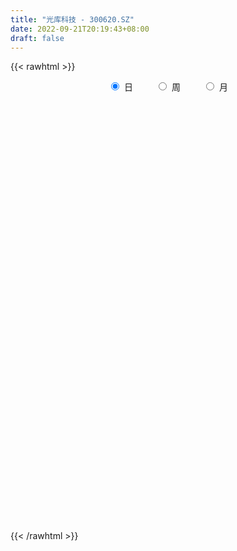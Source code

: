 ```yaml
---
title: "光库科技 - 300620.SZ"
date: 2022-09-21T20:19:43+08:00
draft: false
---
```

{{< rawhtml >}}
    <div style="text-align: center">
        <label style="padding: 1rem;"><input style="margin-right: .5rem" type="radio" name="period" value="D" checked onclick="period_change(this)">日</label>
        <label style="padding: 1rem;"><input style="margin-right: .5rem" type="radio" name="period" value="W" onclick="period_change(this)">周</label>
        <label style="padding: 1rem;"><input style="margin-right: .5rem" type="radio" name="period" value="M" onclick="period_change(this)">月</label>
    </div>
    <div id="chart" style="height: 700px;"></div> 
    <script type="text/javascript">
        const D_v = [7944.8,12310.05,11589.0,14520.2,17305.86,11525.7,15963.64,12521.9,6545.0,18685.3,14807.42,7974.9,13099.0,10551.9,13548.61,7889.0,8127.3,11639.0,12019.0,11209.0,7487.0,7466.4,12335.42,12642.3,11410.9,9674.0,5962.0,23341.9,100749.39,89022.41,97201.99,74250.19,57987.87,32215.0,43596.92,40492.85,30282.78,27470.55,19189.2,20309.0,18284.0,38154.26,23580.0,41475.42,34745.0,26646.37,18454.0,11113.0,11562.47,12662.03,8758.53,10809.0,11567.03,11345.0,8382.0,9973.97,9041.0,9670.0,7346.0,7777.0,15382.6,14245.5,10106.21,10920.71,10613.97,18285.21,10426.0,15301.87,8965.28,6453.78,7280.28,11560.5,7421.0,6374.0,9661.0,8641.0,7894.0,7178.0,13618.0,10239.21,5788.62,14866.82,11389.32,8755.9,13885.5,16492.26,8425.7,8079.0,7138.4,9281.1,9197.0,7282.5,34917.54,22676.48,13987.8,13133.0,10589.5,7995.4,9457.5,7063.0,7455.0,5888.9,8507.0,6981.9,6759.1,13461.42,8530.0,4816.0,3925.0,4884.0,6635.9,6250.13,6946.0,4878.1,4400.7,5366.7,6643.0,6472.91,5354.58,4657.0,7222.0,5513.42,5708.0,7190.2,4688.7,8043.0,7677.7,3893.0,5892.7,4919.0,4183.0,5915.0,4272.0,6668.0,4896.0,3397.0,4926.0,4025.0,3791.0,6787.94,4747.0,11550.0,5862.42,5932.0,6714.0,5988.0,6316.0,2898.0,4450.0,6256.0,33746.87,49261.48,31834.63,16064.02,15603.0,22084.46,14649.82,16794.09,12968.0,11877.0,9189.81,7519.48,7969.24,12898.7,8409.62,12508.26,12694.0,10723.34,8707.98,10585.04,7403.64,7514.06,6341.83,10102.25,14804.0,29247.3,21500.42,15914.74,15679.48,10036.2,12417.49,17921.15,18350.67,17474.0,11147.87,10086.0,10919.87,15508.0,14317.54,10408.09,16970.46,13074.5,9692.0,13206.23,12885.87,14472.35,8807.0,22038.87,41894.0,31911.2,31041.43,32907.43,55084.27,44708.89,26848.07,19454.92,32943.54,49701.44,27479.49,17835.21,22420.16,20911.48,17929.0,14977.36,17929.16,21420.0,15863.0,17902.0,17057.0,20239.92,21796.35,24761.0,22255.0,24937.86,23699.6,12539.0,12595.0,12987.6,11884.53,14297.6,23407.4,21057.29,32259.71,21476.19,23540.29,20790.96,14420.67,42711.6,43734.0,29560.33,18957.95,14326.08,11643.1,31575.66,14137.38,9699.0,19060.0,22234.6,36759.79,22422.0,18751.79,15954.0,14742.79,10514.37,12035.37,28266.46,23437.0,18343.67,17578.0,40333.04,29508.9,30143.33,21891.6,25426.0,25935.71,26274.75,27384.87,12056.8,14191.0,8078.67,13404.6,10653.91,7840.6,10855.0,30266.54,15026.0,27192.42,63591.33,43955.02,34549.78,63825.17,43963.31,91820.1,63953.69,76896.5,60226.61,57245.26,35973.0,39723.0,53430.45,48900.33,31751.72,60860.26,52241.49,55956.4,52156.53,43779.13,62917.36,36742.34,40359.17,29351.26,45379.69,35673.62,34509.54,53210.63,29852.02,66495.0,36808.52,25581.51,22938.0,20671.0,28616.38,20509.88,24443.46,25457.0,38880.59,17134.0,27892.62,27215.5,69895.68,39265.66,32664.9,28345.28,64048.5,33429.77,26425.0,25776.1,39443.99,31783.52,31903.24,23941.91,17864.52,15290.9,17396.4,65812.03,48988.56,40988.93,23881.56,21775.27,21506.07,25633.95,19444.96,23665.24,27707.74,26123.83,29807.42,30978.63,35155.45,21841.51,15839.0,17805.6,25839.76,16956.5,14382.36,20202.31,22623.19,27084.62,26204.5,16235.5,17375.5,13621.5,13562.5,27606.5,17022.02,13390.0,18952.56,27471.5,19229.5,36977.62,59207.5,31711.5,26795.5,25618.16,18343.63,21376.18,19081.47,39217.28,24077.07,13163.83,15878.93,12107.08,12868.47,25080.36,20038.29,23737.56,22623.0,33130.82,19554.76,17886.34,13149.5,15668.49,17033.73,19420.67,45195.39,22046.0,17440.5,16559.31,22799.5,32722.35,25710.33,20673.05,17745.48,16490.02,11081.61,9371.93,16583.5,25341.36,14266.89,11465.5,17732.5,15240.14,15445.0,12290.4,13848.5,17289.0,21075.13,15736.03,16051.0,12606.36,12120.81,20951.81,18365.94,31627.9,47204.49,32972.02,23922.5,16282.5,17053.0,15723.81,16087.08,17737.0,20679.73,53829.39,39456.19,34180.5,43298.72,51344.5,39307.51,35439.42,34423.03,35862.57,26975.63,21820.19,22633.5,42754.86,53251.19,55416.17,35832.49,30502.55,18822.1,12741.7,19156.72,20047.56,27259.79,25802.06,21104.53,22654.29,19645.06,23437.5,15820.24,18960.83,21190.48,19042.54,33102.25,118741.32,115938.84,69867.7,80351.7,47212.06,33781.85,58913.06,69990.16,54994.99,29833.55,28527.0,37330.5,25367.6,30917.0,30107.49,17345.5,30047.34,27057.84,14801.5,24044.45,13220.91,20974.61,14611.21,14480.08,35598.22,31487.0,44940.27,29470.41,27630.59,14495.0,27109.51,34779.0,16702.97,14844.54,12477.29,15092.07]
const D_histogram = [0.0,0.0459487179,0.0613860472,0.1454568203,0.0731631773,0.0156145513,-0.1509645396,-0.2772498282,-0.3314607986,-0.1243868673,0.0227327265,0.0830285569,0.1576688486,0.1795919467,0.1847833036,0.1066802711,0.0363806173,-0.1619955252,-0.3883976224,-0.6157831764,-0.6887865075,-0.6915380451,-0.4819726216,-0.2877026235,-0.1438183787,-0.1102055901,-0.1044618363,0.0886058398,0.8284653478,1.1390200576,1.6542913533,1.5689279595,1.230527279,0.9182176175,0.7903408558,0.4798313239,0.1855448716,-0.1231361326,-0.313972584,-0.3487510003,-0.4362596405,-0.2474648122,-0.2017842002,-0.0358649088,-0.1222866815,-0.4029051613,-0.6332603117,-0.7241423126,-0.8028772036,-0.8705938954,-0.8467366098,-0.7360853348,-0.5783469873,-0.5371686171,-0.4710647259,-0.4223621031,-0.3580769094,-0.3708179847,-0.3582105957,-0.2842492049,-0.1157112037,0.0263148999,0.1340078137,0.229546717,0.1945117301,0.1990060267,0.2141856296,0.0720436204,-0.0331439061,-0.0783087778,-0.1413805877,-0.1348281829,-0.1740175857,-0.1296596909,-0.2136552209,-0.2870561968,-0.3671835976,-0.3782047947,-0.4912524341,-0.4665585887,-0.4170271172,-0.1870098326,0.056432434,0.244982998,0.4148512505,0.2887435333,0.2249454281,0.110497874,0.0849237044,-0.0056910056,0.0361699101,0.0777386914,0.404585746,0.5967079166,0.6010583244,0.5059025158,0.3464697192,0.1798444735,0.115315211,0.0260002008,-0.0384893633,-0.0616142619,-0.0032148986,0.0655758074,0.0133177548,-0.1848543516,-0.385177004,-0.4925054732,-0.4907639466,-0.4406920322,-0.2834522667,-0.1323706853,-0.0144651867,0.0407604622,0.0945549794,0.0882574393,0.1324927089,0.2344980498,0.2819533022,0.3137853104,0.2645180281,0.2825472121,0.2473554498,0.1322236188,0.0314331885,-0.0079313001,-0.113927245,-0.1582293245,-0.1101257285,-0.0453034913,-0.0364766539,0.0089877322,0.0660775478,0.1253960811,0.1361292583,0.1397878707,0.1729634261,0.1816629886,0.1696841444,0.0920170208,0.0657460225,0.1635375232,0.2238234857,0.2735238674,0.2355030699,0.2224524171,0.1358849606,0.0521392604,0.0191057989,0.0450729745,0.3535309927,0.5604207289,0.4975209217,0.3666029952,0.2762993742,0.2768210932,0.2091676506,0.1860924236,0.1068659649,0.0856993441,0.048869107,-0.0017030518,0.0062224173,0.0491070647,0.0375149487,0.079730226,0.1213673871,0.1308267612,0.1288963148,0.0456058759,-0.0135795459,-0.0206994999,-0.0183779449,0.0510465095,0.1740903108,0.3436782091,0.4651189322,0.5023688205,0.5462931343,0.5142719545,0.3541076508,0.3369184178,0.3431060017,0.3443322276,0.2407677781,0.1446877248,0.0433275858,-0.1537683206,-0.2980787268,-0.423396015,-0.3582431012,-0.2382092035,-0.1622785535,-0.0856926773,0.0034388507,-0.0127365381,-0.1131845916,0.0294408752,0.1464831887,0.2978187818,0.3720537811,0.5208594423,0.9575820093,1.0021335176,0.9749497341,0.7922401887,0.769349435,1.1517630816,1.3303053507,1.2078529615,0.8372296798,0.4051593562,0.0360736972,-0.2563995876,-0.2922080562,-0.4690111066,-0.7346985529,-0.8803123789,-0.9927189661,-1.1603960694,-1.0341071839,-1.0979718945,-0.9777804881,-1.0934664372,-1.0216926244,-1.0048878613,-0.9317824951,-0.796379636,-0.6578453254,-0.6150085524,-0.3879371585,-0.2714758709,-0.0211454392,0.0670825657,0.1242348004,0.0399293191,-0.015115251,0.2759322381,0.6882453494,0.8145108237,0.8027894788,0.645929504,0.4565424106,0.0661169198,-0.2653499156,-0.4525370532,-0.7126706112,-0.6516292931,-0.2512357929,-0.1129413575,-0.020196947,-0.0539919812,-0.1218088263,-0.2479604901,-0.2126822426,0.0417515791,0.2088784,0.2641824962,0.1635722311,0.3989939079,0.5063132292,0.6376033645,0.4705338357,0.5702293387,0.588095002,0.2211806968,-0.2564951879,-0.5386528819,-0.5354640636,-0.5170218843,-0.6036793608,-0.5403325159,-0.5088613555,-0.582098545,-0.1867505319,0.0282548645,0.2146161617,0.700149987,0.9613305753,1.115786094,-0.2578670077,-1.2224898694,-1.4549141404,-1.4924317794,-1.5811068856,-1.6182894997,-1.3967509174,-1.2888768536,-1.0877605543,-0.8477526301,-0.7535617606,-0.6148638104,-0.2601333629,0.0116119446,0.2713169843,0.5564679349,0.6128842661,0.8036539187,0.8128071781,0.6815437074,0.611825343,0.6933470955,0.6953308074,0.5557899214,0.6654442173,0.5570727171,0.1224525056,-0.1514488075,-0.3341617989,-0.4493799777,-0.455879133,-0.4368897614,-0.3789500101,-0.2847306231,-0.268426713,-0.2871617073,-0.2585750656,-0.1642231082,-0.0708749346,0.1319839546,0.3293675351,0.3584208597,0.2649500415,0.4703982877,0.4939822256,0.4643944311,0.4613226445,0.5333305858,0.3493782124,0.1938074682,-0.000716512,-0.0703342172,-0.1267763849,-0.1302311588,0.2356843789,0.4719705013,0.5286676993,0.4028927435,0.1748046002,0.0556055649,-0.1928003607,-0.307065564,-0.4964900521,-0.5458246256,-0.6215859882,-0.6881012418,-0.7284498126,-0.8532831591,-0.9517435441,-0.9720981814,-0.8687392336,-0.6663883329,-0.4870229487,-0.3022772748,-0.0874171703,0.0752653916,0.3235415979,0.4330243178,0.4736766431,0.5266889944,0.5119931611,0.5061549011,0.3186732399,0.1636507688,0.006732328,-0.1125314115,-0.2348706148,-0.218810001,-0.2982266167,-0.5424100228,-0.6875671931,-0.6300157663,-0.4642222947,-0.364576892,-0.2067616576,-0.1243111753,0.044709434,0.0784242917,0.1153688983,0.1368219631,0.14138519,0.1807494542,0.1418098044,0.0701869086,-0.033004655,-0.1517745046,-0.2558675397,-0.3747158309,-0.3789418291,-0.4168150744,-0.3911557685,-0.3695250819,-0.2651954803,-0.1757996308,-0.1325965714,-0.1451977084,-0.1560464354,-0.272724268,-0.4100669202,-0.3818343645,-0.3314806286,-0.2104336295,-0.0668977415,0.0386894669,0.1499676561,0.2707630047,0.3771723997,0.4662126192,0.5073652924,0.5522035451,0.5695775265,0.5924173686,0.5899703226,0.6004518637,0.6311586678,0.5170552887,0.4650476864,0.4440542511,0.4049358943,0.3977045641,0.4431172187,0.4677195885,0.5675438331,0.7105418991,0.6953480642,0.6331829184,0.4974439948,0.4294241875,0.3860147243,0.3102867368,0.2679806589,0.2590787616,0.3833092052,0.4266069636,0.4676279268,0.4906039242,0.5331322465,0.5391605248,0.4920484657,0.4672223008,0.4061850828,0.3272780786,0.2226921953,0.144638714,0.1782365191,0.2987929971,0.4643000006,0.4210558552,0.4122891879,0.2893587614,0.1791531379,0.1090954277,-0.0293773068,-0.1580947854,-0.2046668688,-0.2855504998,-0.3013624535,-0.3450724159,-0.4555209559,-0.493119972,-0.4589890363,-0.3742604611,-0.3941476032,-0.2517504613,0.062691796,0.595977456,0.8331500405,1.0726947841,1.2055503421,1.1865181412,1.291388137,1.2650893716,0.9776586927,0.744887776,0.628356809,0.4049263356,0.1482573673,-0.1257003925,-0.3843594371,-0.5341166833,-0.7954487946,-0.9848424455,-1.1373951324,-1.1465008174,-1.1468455746,-1.2635116306,-1.3266654958,-1.2089075504,-1.224958784,-1.1591487916,-0.8966952524,-0.8111596866,-0.8104300489,-0.755108917,-0.7261003005,-0.798327102,-0.8160814168,-0.8173243593,-0.7348145056,-0.6120331833]
const D_fast = [0.0,0.0574358974,0.0882197385,0.2086547166,0.154651868,0.1010068798,-0.103313346,-0.2989110917,-0.4359872617,-0.2600100472,-0.1072072718,-0.0261543022,0.0879032016,0.1547242864,0.2061114692,0.1546785045,0.0934740051,-0.1454010188,-0.4689025216,-0.8502338697,-1.0954338277,-1.2710698765,-1.1819976084,-1.0596532661,-0.951723616,-0.945662225,-0.9660339303,-0.7508147942,0.1961610508,0.7914707749,1.7203149089,2.027183505,1.9964146443,1.9136593871,1.9833678393,1.7928161385,1.544915904,1.2054508667,0.9361212693,0.8141551029,0.6175815526,0.7445101778,0.7397447397,0.896697804,0.7797043609,0.3983595908,0.0096893625,-0.2622282165,-0.5416824085,-0.8270475741,-1.014874441,-1.0882444997,-1.075092899,-1.1682066831,-1.2198689733,-1.2767568763,-1.3019909099,-1.4074364815,-1.4843817414,-1.4814826517,-1.3418724515,-1.1932676229,-1.0520727557,-0.8991471731,-0.8855542275,-0.8313084243,-0.762582414,-0.8867135181,-1.000187021,-1.0649290872,-1.1633460441,-1.190500685,-1.2731944841,-1.2612515122,-1.3986608474,-1.5438258724,-1.7157491727,-1.8213215684,-2.0571823164,-2.1491281182,-2.2038534259,-2.0205885995,-1.7630382244,-1.5132419108,-1.2396608457,-1.2935826796,-1.3011444278,-1.3879675133,-1.3923107569,-1.4843482182,-1.4334448251,-1.3724413709,-0.9444478798,-0.60314873,-0.4485337411,-0.4172139208,-0.4900292876,-0.611693415,-0.6473938747,-0.7302088346,-0.8043207396,-0.8428492037,-0.785253565,-0.7000689072,-0.748997521,-0.9933832154,-1.2900001188,-1.5204549563,-1.6414044164,-1.70150551,-1.6151288111,-1.4971399011,-1.3828506992,-1.3174349347,-1.2400016727,-1.2242348529,-1.1468764061,-0.9862465527,-0.8683029748,-0.758024639,-0.7411624143,-0.6524964272,-0.6258493271,-0.7079252534,-0.8008573866,-0.8422047002,-0.9766824564,-1.060541867,-1.0399697031,-0.9864733387,-0.9867656648,-0.9390543457,-0.8654451431,-0.7747775895,-0.7300120978,-0.6914065177,-0.6149901058,-0.560874796,-0.5304326042,-0.5850954726,-0.5949299652,-0.4562540838,-0.3400122498,-0.2219309013,-0.2010759313,-0.1585134798,-0.2111096961,-0.2818205813,-0.310077593,-0.2728421738,0.1239985926,0.470993511,0.5324739342,0.4932067565,0.4719779791,0.5417049713,0.5263434414,0.5497913203,0.4972813528,0.497539568,0.4729266076,0.4219286859,0.4314097593,0.4865711729,0.484357794,0.5465056278,0.6184846357,0.6606507002,0.6909443324,0.6190553625,0.5564750543,0.5441802253,0.541907294,0.6240933758,0.7906597548,1.0461672054,1.2838876616,1.446729755,1.6272273524,1.7237741611,1.6521367701,1.7191771416,1.8111412259,1.8984505088,1.8550780038,1.7951698816,1.7046416391,1.4691036526,1.2502735646,1.0191072727,0.9946994113,1.055181008,1.0905420196,1.1457047265,1.2356959672,1.2163364439,1.0875922425,1.2375779281,1.3912410388,1.6170313273,1.7842797718,2.0633002937,2.739418363,3.0345032507,3.2510569007,3.2664074025,3.4358540076,4.1062084246,4.6173270314,4.7968378825,4.6355220207,4.3047415362,3.9446743015,3.5881011199,3.4792406372,3.1851848101,2.7358227256,2.3701308049,2.0095444761,1.5517683555,1.4195304451,1.0811727608,0.9569190452,0.5678664868,0.3842171435,0.1497999412,-0.0100403163,-0.0737323663,-0.099659387,-0.2105747521,-0.0804876478,-0.031895328,0.213148744,0.3181473902,0.4063583251,0.3320351735,0.2732117907,0.6332423393,1.217616788,1.5475099682,1.736485993,1.7411083942,1.6658569035,1.2919606426,0.8941563284,0.5938349274,0.1555337167,0.0536677115,0.3912522634,0.5013113595,0.5890065332,0.5417135037,0.4434444521,0.2553026657,0.2374103526,0.5022820691,0.72162849,0.8429782102,0.7832610029,1.1184311567,1.3523287853,1.6430197618,1.5935836919,1.8358365296,2.0007259434,1.6891068124,1.1473071307,0.7304862162,0.5998090186,0.4889957268,0.2514184102,0.1796821261,0.0839379476,-0.1348238782,0.2138365019,0.4359056145,0.6759209521,1.3364922742,1.8380055063,2.2714075484,0.8332876949,-0.4369576342,-1.0331104404,-1.4437360242,-1.9276878517,-2.3694428408,-2.4970919879,-2.7114371375,-2.7822609767,-2.75419121,-2.8483907808,-2.8634087831,-2.5737116763,-2.2990633826,-1.9715290969,-1.5472611625,-1.3376237648,-0.9459406325,-0.7335855787,-0.6944631225,-0.6112251511,-0.3563666248,-0.1805502111,-0.1811436167,0.0948717335,0.1257684127,-0.2782386725,-0.5900021874,-0.8562556286,-1.0838188018,-1.2042877404,-1.2945208091,-1.3313185603,-1.3082818291,-1.3590845972,-1.4496100184,-1.4856671431,-1.4323709627,-1.3567415227,-1.120886645,-0.8411611807,-0.7225026411,-0.7497359489,-0.4266881308,-0.2796086366,-0.1930978232,-0.0808389487,0.124501639,0.0278938187,-0.0792250585,-0.2739281666,-0.3611294261,-0.4492656901,-0.4852782537,-0.0604416212,0.2938371265,0.4827012493,0.4576494794,0.2732624861,0.167964842,-0.1286411737,-0.3196727681,-0.6332197691,-0.8190104991,-1.0501683588,-1.2887089228,-1.5111699468,-1.849324083,-2.185720354,-2.4490995366,-2.5629253973,-2.5271715798,-2.4695619328,-2.3603855776,-2.1673797657,-1.9858808559,-1.6567192502,-1.4389804508,-1.2799089646,-1.0952243648,-0.9819219078,-0.8612214425,-0.9690347937,-1.0831445727,-1.2383799314,-1.3857765238,-1.5668333808,-1.6054752673,-1.7594485371,-2.139234449,-2.4562834175,-2.5562359323,-2.5064980344,-2.4979968547,-2.3918720347,-2.3404993462,-2.1603013784,-2.1069804477,-2.0411936166,-1.985535061,-1.9456255366,-1.8610739089,-1.8645611075,-1.9186372762,-2.0300800035,-2.1867934793,-2.3548533993,-2.5673806483,-2.6663421038,-2.8084191176,-2.8805487539,-2.9512993378,-2.9132686062,-2.8678226644,-2.8577687479,-2.906669312,-2.9565296478,-3.1413885474,-3.3812479297,-3.4484739651,-3.4809903864,-3.4125517947,-3.285740342,-3.1704807668,-3.0217106637,-2.8332245638,-2.632522069,-2.4269286947,-2.2589346984,-2.0760455594,-1.9162771963,-1.7453330121,-1.6002874774,-1.4396929704,-1.2511964994,-1.2360360564,-1.1717817371,-1.0817616096,-1.0196459928,-0.927451182,-0.7712592227,-0.6297269558,-0.3880167529,-0.0673832121,0.091259969,0.1873905528,0.1760126279,0.2153488676,0.2684430853,0.2702867821,0.2949758689,0.350843662,0.5709014069,0.7208509062,0.8787788511,1.0244058295,1.2002172135,1.341035623,1.4169356803,1.5089150906,1.5494241433,1.5523366587,1.5034238243,1.4615300215,1.5396869564,1.7349416837,2.0165236873,2.0785435056,2.1728491354,2.1222583992,2.0568410601,2.0140572069,1.8682401457,1.6999989707,1.6022601702,1.4499889143,1.3588363472,1.2288582807,1.0045295018,0.8436504926,0.7630341693,0.7541976292,0.6357735863,0.7152331129,1.0453483192,1.7276283432,2.1730884379,2.6808068774,3.1150500209,3.3926473553,3.8203643854,4.1103379629,4.0673219571,4.0207729844,4.0613312197,3.9391323303,3.7195277037,3.4141448459,3.0593959419,2.7761095249,2.315915215,1.8803109527,1.4434094827,1.1476785934,0.8606224425,0.4280784788,0.0332582397,-0.1512107025,-0.4735016321,-0.6974788376,-0.6591991115,-0.7764534673,-0.9783313419,-1.1117874392,-1.2643038978,-1.5361124749,-1.7578871438,-1.9634611762,-2.0646549489,-2.0948819223]
const D_slow = [0.0,0.0114871795,0.0268336913,0.0631978964,0.0814886907,0.0853923285,0.0476511936,-0.0216612635,-0.1045264631,-0.1356231799,-0.1299399983,-0.1091828591,-0.0697656469,-0.0248676603,0.0213281656,0.0479982334,0.0570933877,0.0165945064,-0.0805048992,-0.2344506933,-0.4066473202,-0.5795318314,-0.7000249868,-0.7719506427,-0.8079052374,-0.8354566349,-0.861572094,-0.839420634,-0.6323042971,-0.3475492827,0.0660235556,0.4582555455,0.7658873653,0.9954417696,1.1930269836,1.3129848145,1.3593710324,1.3285869993,1.2500938533,1.1629061032,1.0538411931,0.99197499,0.94152894,0.9325627128,0.9019910424,0.8012647521,0.6429496742,0.461914096,0.2611947951,0.0435463213,-0.1681378312,-0.3521591649,-0.4967459117,-0.631038066,-0.7488042474,-0.8543947732,-0.9439140006,-1.0366184967,-1.1261711457,-1.1972334469,-1.2261612478,-1.2195825228,-1.1860805694,-1.1286938902,-1.0800659576,-1.030314451,-0.9767680436,-0.9587571385,-0.967043115,-0.9866203094,-1.0219654564,-1.0556725021,-1.0991768985,-1.1315918212,-1.1850056265,-1.2567696756,-1.3485655751,-1.4431167737,-1.5659298823,-1.6825695294,-1.7868263087,-1.8335787669,-1.8194706584,-1.7582249089,-1.6545120962,-1.5823262129,-1.5260898559,-1.4984653874,-1.4772344613,-1.4786572127,-1.4696147352,-1.4501800623,-1.3490336258,-1.1998566466,-1.0495920655,-0.9231164366,-0.8364990068,-0.7915378884,-0.7627090857,-0.7562090355,-0.7658313763,-0.7812349418,-0.7820386664,-0.7656447146,-0.7623152759,-0.8085288638,-0.9048231148,-1.0279494831,-1.1506404698,-1.2608134778,-1.3316765445,-1.3647692158,-1.3683855125,-1.3581953969,-1.3345566521,-1.3124922922,-1.279369115,-1.2207446026,-1.150256277,-1.0718099494,-1.0056804424,-0.9350436393,-0.8732047769,-0.8401488722,-0.8322905751,-0.8342734001,-0.8627552113,-0.9023125425,-0.9298439746,-0.9411698474,-0.9502890109,-0.9480420779,-0.9315226909,-0.9001736706,-0.866141356,-0.8311943884,-0.7879535319,-0.7425377847,-0.7001167486,-0.6771124934,-0.6606759878,-0.619791607,-0.5638357355,-0.4954547687,-0.4365790012,-0.3809658969,-0.3469946568,-0.3339598417,-0.3291833919,-0.3179151483,-0.2295324001,-0.0894272179,0.0349530125,0.1266037613,0.1956786049,0.2648838782,0.3171757908,0.3636988967,0.3904153879,0.4118402239,0.4240575007,0.4236317377,0.425187342,0.4374641082,0.4468428454,0.4667754018,0.4971172486,0.5298239389,0.5620480176,0.5734494866,0.5700546001,0.5648797252,0.5602852389,0.5730468663,0.616569444,0.7024889963,0.8187687293,0.9443609345,1.0809342181,1.2095022067,1.2980291194,1.3822587238,1.4680352242,1.5541182811,1.6143102257,1.6504821569,1.6613140533,1.6228719732,1.5483522915,1.4425032877,1.3529425124,1.2933902115,1.2528205732,1.2313974038,1.2322571165,1.229072982,1.2007768341,1.2081370529,1.2447578501,1.3192125455,1.4122259908,1.5424408514,1.7818363537,2.0323697331,2.2761071666,2.4741672138,2.6665045725,2.954445343,3.2870216806,3.588984921,3.798292341,3.89958218,3.9086006043,3.8445007074,3.7714486934,3.6541959167,3.4705212785,3.2504431838,3.0022634422,2.7121644249,2.4536376289,2.1791446553,1.9346995333,1.661332924,1.4059097679,1.1546878025,0.9217421788,0.7226472698,0.5581859384,0.4044338003,0.3074495107,0.2395805429,0.2342941832,0.2510648246,0.2821235247,0.2921058544,0.2883270417,0.3573101012,0.5293714386,0.7329991445,0.9336965142,1.0951788902,1.2093144928,1.2258437228,1.1595062439,1.0463719806,0.8682043278,0.7052970045,0.6424880563,0.6142527169,0.6092034802,0.5957054849,0.5652532783,0.5032631558,0.4500925952,0.46053049,0.51275009,0.578795714,0.6196887718,0.7194372488,0.8460155561,1.0054163972,1.1230498562,1.2656071908,1.4126309413,1.4679261155,1.4038023186,1.2691390981,1.1352730822,1.0060176111,0.8550977709,0.720014642,0.5927993031,0.4472746668,0.4005870339,0.40765075,0.4613047904,0.6363422872,0.876674931,1.1556214545,1.0911547026,0.7855322352,0.4218037001,0.0486957552,-0.3465809662,-0.7511533411,-1.1003410705,-1.4225602839,-1.6945004224,-1.90643858,-2.0948290201,-2.2485449727,-2.3135783134,-2.3106753273,-2.2428460812,-2.1037290975,-1.9505080309,-1.7495945513,-1.5463927567,-1.3760068299,-1.2230504941,-1.0497137203,-0.8758810184,-0.7369335381,-0.5705724838,-0.4313043045,-0.4006911781,-0.4385533799,-0.5220938297,-0.6344388241,-0.7484086073,-0.8576310477,-0.9523685502,-1.023551206,-1.0906578843,-1.1624483111,-1.2270920775,-1.2681478545,-1.2858665882,-1.2528705995,-1.1705287158,-1.0809235008,-1.0146859904,-0.8970864185,-0.7735908621,-0.6574922544,-0.5421615932,-0.4088289468,-0.3214843937,-0.2730325266,-0.2732116546,-0.2907952089,-0.3224893052,-0.3550470949,-0.2961260001,-0.1781333748,-0.04596645,0.0547567359,0.0984578859,0.1123592771,0.064159187,-0.012607204,-0.1367297171,-0.2731858735,-0.4285823705,-0.600607681,-0.7827201341,-0.9960409239,-1.2339768099,-1.4770013553,-1.6941861637,-1.8607832469,-1.9825389841,-2.0581083028,-2.0799625954,-2.0611462475,-1.980260848,-1.8720047686,-1.7535856078,-1.6219133592,-1.4939150689,-1.3673763436,-1.2877080336,-1.2467953414,-1.2451122594,-1.2732451123,-1.331962766,-1.3866652663,-1.4612219204,-1.5968244262,-1.7687162244,-1.926220166,-2.0422757397,-2.1334199627,-2.1851103771,-2.2161881709,-2.2050108124,-2.1854047395,-2.1565625149,-2.1223570241,-2.0870107266,-2.0418233631,-2.006370912,-1.9888241848,-1.9970753486,-2.0350189747,-2.0989858596,-2.1926648173,-2.2874002746,-2.3916040432,-2.4893929854,-2.5817742558,-2.6480731259,-2.6920230336,-2.7251721765,-2.7614716036,-2.8004832124,-2.8686642794,-2.9711810095,-3.0666396006,-3.1495097577,-3.2021181651,-3.2188426005,-3.2091702338,-3.1716783197,-3.1039875686,-3.0096944686,-2.8931413139,-2.7662999908,-2.6282491045,-2.4858547229,-2.3377503807,-2.1902578001,-2.0401448341,-1.8823551672,-1.753091345,-1.6368294234,-1.5258158607,-1.4245818871,-1.3251557461,-1.2143764414,-1.0974465443,-0.955560586,-0.7779251112,-0.6040880952,-0.4457923656,-0.3214313669,-0.21407532,-0.1175716389,-0.0399999547,0.02699521,0.0917649004,0.1875922017,0.2942439426,0.4111509243,0.5338019053,0.667084967,0.8018750982,0.9248872146,1.0416927898,1.1432390605,1.2250585802,1.280731629,1.3168913075,1.3614504373,1.4361486866,1.5522236867,1.6574876505,1.7605599475,1.8328996378,1.8776879223,1.9049617792,1.8976174525,1.8580937561,1.806927039,1.735539414,1.6601988007,1.5739306967,1.4600504577,1.3367704647,1.2220232056,1.1284580903,1.0299211895,0.9669835742,0.9826565232,1.1316508872,1.3399383973,1.6081120933,1.9094996789,2.2061292142,2.5289762484,2.8452485913,3.0896632645,3.2758852085,3.4329744107,3.5342059946,3.5712703364,3.5398452383,3.443755379,3.3102262082,3.1113640096,2.8651533982,2.5808046151,2.2941794108,2.0074680171,1.6915901095,1.3599237355,1.0576968479,0.7514571519,0.461669954,0.2374961409,0.0347062193,-0.167901293,-0.3566785222,-0.5382035973,-0.7377853728,-0.941805727,-1.1461368169,-1.3298404433,-1.4828487391]
const D_data = [['2020-09-01', 48.72, 49.46, 48.35, 49.48],['2020-09-02', 50.03, 50.18, 49.2, 50.5],['2020-09-03', 50.14, 50.01, 49.57, 50.56],['2020-09-04', 49.8, 51.23, 49.11, 51.77],['2020-09-07', 51.38, 49.4, 49.2, 51.49],['2020-09-08', 49.75, 49.28, 49.01, 50.93],['2020-09-09', 48.32, 47.26, 46.31, 48.71],['2020-09-10', 47.26, 46.8, 46.32, 48.15],['2020-09-11', 46.3, 46.96, 45.8, 47.16],['2020-09-14', 47.0, 50.45, 46.69, 50.98],['2020-09-15', 50.6, 50.6, 50.13, 51.5],['2020-09-16', 50.0, 50.1, 49.48, 50.99],['2020-09-17', 50.11, 50.73, 49.7, 51.07],['2020-09-18', 50.52, 50.46, 49.52, 51.16],['2020-09-21', 51.0, 50.47, 50.21, 51.7],['2020-09-22', 50.09, 49.35, 49.33, 50.55],['2020-09-23', 49.5, 49.11, 48.6, 49.99],['2020-09-24', 48.95, 46.73, 46.71, 49.44],['2020-09-25', 46.73, 45.0, 44.7, 47.0],['2020-09-28', 44.99, 43.33, 42.95, 45.02],['2020-09-29', 43.58, 43.88, 43.06, 44.17],['2020-09-30', 43.84, 43.93, 43.46, 44.48],['2020-10-09', 45.0, 46.59, 44.6, 46.79],['2020-10-12', 45.9, 47.08, 45.7, 47.45],['2020-10-13', 47.21, 47.08, 46.7, 47.49],['2020-10-14', 47.08, 45.96, 45.88, 47.1],['2020-10-15', 45.96, 45.51, 45.41, 46.45],['2020-10-16', 45.56, 48.27, 44.86, 49.3],['2020-10-19', 54.0, 57.92, 53.8, 57.92],['2020-10-20', 55.04, 56.11, 54.03, 59.5],['2020-10-21', 55.02, 62.02, 51.53, 67.12],['2020-10-22', 56.97, 56.99, 56.26, 60.0],['2020-10-23', 54.18, 53.88, 53.02, 56.66],['2020-10-26', 53.0, 53.43, 52.03, 54.2],['2020-10-27', 52.8, 55.39, 52.71, 55.4],['2020-10-28', 55.4, 52.6, 51.4, 55.4],['2020-10-29', 51.01, 51.62, 51.0, 53.78],['2020-10-30', 51.8, 50.02, 50.02, 52.83],['2020-11-02', 50.28, 50.15, 49.1, 50.76],['2020-11-03', 50.31, 51.4, 50.15, 51.87],['2020-11-04', 51.86, 50.25, 50.11, 51.89],['2020-11-05', 50.97, 53.86, 50.61, 53.89],['2020-11-06', 53.58, 52.66, 52.23, 53.85],['2020-11-09', 53.04, 54.78, 53.0, 55.38],['2020-11-10', 54.62, 51.9, 50.82, 54.62],['2020-11-11', 51.73, 48.38, 48.27, 52.25],['2020-11-12', 48.28, 47.31, 46.89, 49.45],['2020-11-13', 47.44, 47.72, 46.33, 48.13],['2020-11-16', 47.42, 46.85, 46.05, 48.16],['2020-11-17', 47.0, 45.94, 45.21, 47.0],['2020-11-18', 46.03, 46.27, 45.62, 46.69],['2020-11-19', 46.19, 47.05, 45.51, 47.5],['2020-11-20', 47.19, 47.78, 46.69, 47.91],['2020-11-23', 47.75, 46.33, 46.08, 47.78],['2020-11-24', 46.29, 46.43, 46.11, 47.21],['2020-11-25', 46.88, 46.05, 45.4, 46.9],['2020-11-26', 46.16, 46.11, 45.68, 46.88],['2020-11-27', 46.11, 44.85, 44.66, 46.5],['2020-11-30', 44.72, 44.72, 44.3, 45.33],['2020-12-01', 44.74, 45.3, 44.5, 45.49],['2020-12-02', 45.26, 46.81, 45.26, 47.23],['2020-12-03', 47.5, 47.11, 46.7, 47.85],['2020-12-04', 47.59, 47.25, 46.87, 48.17],['2020-12-07', 47.59, 47.63, 46.9, 47.88],['2020-12-08', 47.75, 46.17, 46.11, 47.83],['2020-12-09', 46.2, 46.59, 46.2, 48.34],['2020-12-10', 46.77, 46.8, 45.53, 47.05],['2020-12-11', 46.3, 44.46, 44.4, 46.66],['2020-12-14', 45.9, 44.13, 43.72, 45.9],['2020-12-15', 44.13, 44.29, 44.0, 44.62],['2020-12-16', 44.62, 43.54, 43.31, 44.68],['2020-12-17', 43.69, 44.0, 41.72, 44.0],['2020-12-18', 44.06, 43.06, 42.87, 44.71],['2020-12-21', 42.98, 43.84, 41.88, 44.1],['2020-12-22', 43.51, 41.82, 41.81, 43.85],['2020-12-23', 41.49, 41.15, 41.06, 42.6],['2020-12-24', 41.47, 40.2, 40.01, 41.79],['2020-12-25', 40.12, 40.32, 39.8, 41.42],['2020-12-28', 40.12, 38.14, 37.82, 40.13],['2020-12-29', 38.6, 39.01, 37.95, 39.88],['2020-12-30', 39.01, 38.92, 38.62, 39.36],['2020-12-31', 39.12, 41.44, 39.12, 42.3],['2021-01-04', 42.35, 42.58, 41.01, 43.0],['2021-01-05', 42.56, 42.93, 41.85, 43.4],['2021-01-06', 42.85, 43.69, 41.2, 43.93],['2021-01-07', 42.82, 40.15, 39.88, 42.87],['2021-01-08', 40.1, 40.4, 38.83, 41.2],['2021-01-11', 40.03, 39.2, 38.9, 40.98],['2021-01-12', 39.3, 39.8, 38.95, 40.32],['2021-01-13', 39.6, 38.49, 38.26, 40.01],['2021-01-14', 38.67, 39.82, 38.01, 40.0],['2021-01-15', 39.66, 39.88, 39.39, 40.47],['2021-01-18', 44.0, 44.45, 43.82, 47.86],['2021-01-19', 42.9, 44.39, 42.2, 44.39],['2021-01-20', 43.02, 42.89, 42.28, 43.4],['2021-01-21', 42.79, 41.7, 41.46, 42.98],['2021-01-22', 41.7, 40.42, 40.26, 42.21],['2021-01-25', 40.3, 39.54, 39.13, 40.38],['2021-01-26', 39.69, 40.2, 39.62, 41.09],['2021-01-27', 40.64, 39.42, 39.37, 40.64],['2021-01-28', 39.11, 39.2, 38.61, 40.3],['2021-01-29', 39.99, 39.33, 38.62, 39.99],['2021-02-01', 39.01, 40.31, 38.85, 40.39],['2021-02-02', 40.28, 40.7, 39.64, 40.86],['2021-02-03', 40.7, 39.15, 39.15, 40.79],['2021-02-04', 39.1, 36.46, 35.6, 39.27],['2021-02-05', 36.47, 35.0, 34.95, 36.98],['2021-02-08', 35.0, 34.84, 34.6, 35.58],['2021-02-09', 34.95, 35.37, 34.68, 35.61],['2021-02-10', 35.55, 35.57, 35.28, 36.35],['2021-02-18', 35.9, 37.0, 35.89, 37.53],['2021-02-19', 36.65, 37.4, 36.65, 37.55],['2021-02-22', 37.4, 37.46, 37.19, 38.52],['2021-02-23', 37.45, 36.96, 36.74, 37.55],['2021-02-24', 37.31, 37.1, 36.83, 37.67],['2021-02-25', 37.72, 36.36, 36.36, 37.8],['2021-02-26', 36.0, 37.0, 35.96, 37.3],['2021-03-01', 37.12, 38.09, 37.05, 38.1],['2021-03-02', 38.05, 37.85, 37.62, 38.37],['2021-03-03', 37.54, 37.95, 37.43, 38.18],['2021-03-04', 37.63, 36.97, 36.88, 37.98],['2021-03-05', 36.77, 37.81, 36.64, 37.85],['2021-03-08', 38.22, 37.18, 37.17, 38.32],['2021-03-09', 37.22, 35.8, 35.23, 37.6],['2021-03-10', 35.9, 35.34, 35.16, 36.5],['2021-03-11', 35.13, 35.62, 34.42, 35.95],['2021-03-12', 35.63, 34.22, 33.99, 35.63],['2021-03-15', 34.0, 34.35, 33.75, 34.6],['2021-03-16', 34.5, 35.28, 34.3, 35.37],['2021-03-17', 35.29, 35.6, 35.05, 35.86],['2021-03-18', 35.72, 34.93, 34.83, 35.79],['2021-03-19', 34.88, 35.39, 34.71, 35.9],['2021-03-22', 35.6, 35.71, 35.37, 36.02],['2021-03-23', 35.85, 36.0, 35.52, 36.41],['2021-03-24', 36.0, 35.56, 35.5, 36.49],['2021-03-25', 35.51, 35.5, 35.4, 35.89],['2021-03-26', 35.46, 35.98, 35.4, 36.12],['2021-03-29', 35.98, 35.82, 35.54, 36.3],['2021-03-30', 35.5, 35.59, 35.5, 35.96],['2021-03-31', 35.0, 34.53, 34.01, 35.0],['2021-04-01', 34.53, 34.86, 34.18, 35.09],['2021-04-02', 35.03, 36.61, 34.63, 37.36],['2021-04-06', 36.41, 36.64, 36.25, 36.99],['2021-04-07', 36.62, 36.93, 36.35, 37.0],['2021-04-08', 37.0, 36.0, 35.91, 37.15],['2021-04-09', 35.97, 36.3, 35.6, 36.59],['2021-04-12', 36.3, 35.2, 35.01, 36.69],['2021-04-13', 35.3, 34.8, 34.74, 35.4],['2021-04-14', 34.85, 35.1, 34.6, 35.15],['2021-04-15', 35.02, 35.8, 34.41, 35.9],['2021-04-16', 35.69, 40.37, 35.69, 41.74],['2021-04-19', 43.07, 40.84, 40.4, 44.49],['2021-04-20', 39.68, 38.27, 38.2, 39.88],['2021-04-21', 37.8, 37.25, 37.16, 38.28],['2021-04-22', 37.3, 37.44, 37.0, 38.08],['2021-04-23', 37.77, 38.59, 37.22, 39.82],['2021-04-26', 38.09, 37.79, 37.62, 38.79],['2021-04-27', 38.98, 38.31, 38.29, 39.49],['2021-04-28', 38.5, 37.5, 37.23, 38.5],['2021-04-29', 37.67, 38.09, 37.42, 38.86],['2021-04-30', 38.02, 37.85, 37.3, 38.4],['2021-05-06', 37.45, 37.52, 37.33, 38.1],['2021-05-07', 37.74, 38.2, 37.38, 38.3],['2021-05-10', 38.22, 38.86, 38.2, 39.57],['2021-05-11', 38.51, 38.36, 37.7, 38.97],['2021-05-12', 38.32, 39.23, 37.84, 39.48],['2021-05-13', 38.98, 39.6, 38.56, 40.17],['2021-05-14', 39.6, 39.51, 39.11, 40.19],['2021-05-17', 39.4, 39.57, 39.4, 40.38],['2021-05-18', 39.4, 38.47, 38.38, 39.54],['2021-05-19', 38.38, 38.48, 38.18, 39.25],['2021-05-20', 38.88, 39.02, 38.3, 39.4],['2021-05-21', 38.92, 39.19, 38.74, 39.68],['2021-05-24', 39.58, 40.32, 39.03, 40.63],['2021-05-25', 40.44, 41.69, 40.44, 41.88],['2021-05-26', 41.81, 43.37, 41.1, 44.36],['2021-05-27', 43.42, 43.99, 42.75, 44.74],['2021-05-28', 44.03, 43.88, 43.2, 44.6],['2021-05-31', 44.0, 44.75, 43.6, 45.73],['2021-06-01', 44.4, 44.42, 44.11, 45.08],['2021-06-02', 44.42, 42.82, 42.7, 44.56],['2021-06-03', 42.88, 44.6, 42.88, 45.72],['2021-06-04', 44.18, 45.34, 43.61, 45.61],['2021-06-07', 45.0, 45.79, 45.0, 46.75],['2021-06-08', 46.0, 44.66, 44.32, 46.0],['2021-06-09', 44.58, 44.6, 44.0, 45.5],['2021-06-10', 45.0, 44.31, 43.57, 45.0],['2021-06-11', 44.14, 42.49, 42.3, 44.19],['2021-06-15', 42.73, 42.27, 41.26, 43.15],['2021-06-16', 42.26, 41.7, 41.61, 43.02],['2021-06-17', 41.71, 43.81, 41.52, 43.84],['2021-06-18', 43.58, 44.95, 43.54, 45.44],['2021-06-21', 44.9, 44.95, 44.4, 45.5],['2021-06-22', 45.0, 45.45, 44.21, 45.75],['2021-06-23', 45.4, 46.2, 44.92, 46.74],['2021-06-24', 46.6, 45.25, 45.0, 47.29],['2021-06-25', 45.18, 44.0, 43.99, 45.6],['2021-06-28', 44.0, 47.3, 43.64, 47.63],['2021-06-29', 49.1, 47.93, 47.78, 51.5],['2021-06-30', 47.85, 49.45, 47.0, 50.5],['2021-07-01', 49.21, 49.56, 47.96, 51.45],['2021-07-02', 49.08, 51.67, 49.08, 52.9],['2021-07-05', 51.49, 57.7, 51.22, 57.97],['2021-07-06', 57.01, 55.15, 52.95, 57.3],['2021-07-07', 53.0, 55.4, 52.45, 56.0],['2021-07-08', 55.37, 53.93, 53.21, 55.8],['2021-07-09', 53.63, 56.37, 53.29, 57.44],['2021-07-12', 56.98, 63.6, 55.91, 66.61],['2021-07-13', 64.7, 64.01, 62.56, 65.56],['2021-07-14', 64.0, 61.9, 60.36, 64.14],['2021-07-15', 62.48, 58.8, 57.0, 62.9],['2021-07-16', 59.14, 56.9, 56.6, 60.9],['2021-07-19', 57.1, 56.25, 55.3, 58.57],['2021-07-20', 56.81, 55.88, 54.06, 56.94],['2021-07-21', 56.43, 58.53, 56.05, 59.09],['2021-07-22', 58.99, 56.41, 55.1, 59.48],['2021-07-23', 56.9, 54.12, 53.7, 57.09],['2021-07-26', 53.99, 54.34, 52.73, 55.67],['2021-07-27', 54.03, 53.75, 53.53, 56.31],['2021-07-28', 52.79, 51.84, 50.67, 54.12],['2021-07-29', 55.0, 54.9, 54.0, 55.88],['2021-07-30', 54.9, 52.16, 51.98, 55.22],['2021-08-02', 52.66, 54.08, 52.18, 54.43],['2021-08-03', 53.74, 50.56, 49.99, 54.09],['2021-08-04', 50.99, 52.16, 49.61, 52.39],['2021-08-05', 52.84, 51.08, 50.8, 52.85],['2021-08-06', 51.3, 51.4, 50.72, 51.99],['2021-08-09', 51.3, 52.17, 50.31, 52.75],['2021-08-10', 52.17, 52.46, 51.62, 52.69],['2021-08-11', 52.5, 51.31, 50.78, 52.89],['2021-08-12', 50.88, 54.0, 50.51, 54.55],['2021-08-13', 53.2, 53.32, 52.05, 53.68],['2021-08-16', 53.19, 55.91, 52.94, 56.85],['2021-08-17', 54.9, 54.85, 54.05, 56.59],['2021-08-18', 55.25, 54.97, 53.3, 56.68],['2021-08-19', 55.0, 53.23, 51.0, 55.0],['2021-08-20', 52.72, 53.27, 51.52, 55.5],['2021-08-23', 53.3, 58.4, 53.27, 60.77],['2021-08-24', 58.78, 62.28, 56.94, 62.36],['2021-08-25', 62.54, 60.85, 59.22, 63.2],['2021-08-26', 60.32, 60.2, 59.13, 61.5],['2021-08-27', 60.19, 58.65, 58.19, 60.4],['2021-08-30', 59.01, 57.91, 57.6, 60.38],['2021-08-31', 57.85, 54.2, 52.89, 58.36],['2021-09-01', 53.9, 53.07, 51.88, 55.28],['2021-09-02', 53.08, 53.34, 51.51, 53.77],['2021-09-03', 53.04, 50.88, 50.62, 53.49],['2021-09-06', 52.01, 53.93, 51.5, 55.3],['2021-09-07', 53.93, 59.17, 53.3, 60.68],['2021-09-08', 58.28, 57.29, 57.06, 60.34],['2021-09-09', 57.3, 57.38, 56.03, 58.57],['2021-09-10', 57.15, 56.01, 54.75, 57.15],['2021-09-13', 56.93, 55.32, 54.45, 56.93],['2021-09-14', 55.07, 53.99, 53.68, 55.85],['2021-09-15', 53.99, 55.65, 52.98, 55.99],['2021-09-16', 55.39, 59.18, 54.88, 60.58],['2021-09-17', 58.69, 59.4, 57.61, 60.4],['2021-09-22', 58.6, 58.87, 57.52, 60.35],['2021-09-23', 59.3, 57.05, 56.56, 59.3],['2021-09-24', 57.05, 61.95, 56.6, 62.37],['2021-09-27', 61.62, 61.75, 59.08, 63.18],['2021-09-28', 60.67, 63.29, 58.58, 63.99],['2021-09-29', 62.3, 60.05, 59.33, 63.1],['2021-09-30', 60.13, 63.8, 60.01, 64.68],['2021-10-08', 64.39, 63.75, 62.58, 65.75],['2021-10-11', 63.51, 58.51, 58.45, 63.6],['2021-10-12', 58.5, 55.02, 54.87, 58.5],['2021-10-13', 55.01, 55.28, 53.79, 55.34],['2021-10-14', 55.28, 57.84, 54.5, 58.38],['2021-10-15', 57.71, 57.82, 56.85, 58.48],['2021-10-18', 57.49, 56.0, 55.18, 58.47],['2021-10-19', 55.58, 57.47, 55.38, 58.3],['2021-10-20', 57.48, 57.0, 56.8, 58.23],['2021-10-21', 57.4, 55.21, 55.06, 57.4],['2021-10-22', 55.19, 61.71, 55.05, 63.5],['2021-10-25', 61.8, 61.1, 60.1, 61.86],['2021-10-26', 61.1, 61.99, 60.31, 64.39],['2021-10-27', 62.97, 68.01, 61.87, 70.0],['2021-10-28', 68.1, 68.0, 67.01, 70.91],['2021-10-29', 67.99, 68.77, 65.71, 70.0],['2021-11-01', 45.55, 46.81, 43.1, 47.76],['2021-11-02', 46.81, 45.13, 44.22, 47.35],['2021-11-03', 46.4, 50.07, 46.4, 53.6],['2021-11-04', 50.47, 50.63, 48.6, 51.53],['2021-11-05', 50.59, 48.39, 48.39, 53.96],['2021-11-08', 48.4, 47.33, 44.88, 49.17],['2021-11-09', 48.0, 49.73, 46.83, 49.86],['2021-11-10', 49.01, 47.94, 47.49, 49.2],['2021-11-11', 48.8, 48.77, 46.96, 49.63],['2021-11-12', 48.81, 49.42, 48.6, 51.95],['2021-11-15', 49.42, 47.57, 47.38, 50.53],['2021-11-16', 47.61, 47.9, 46.8, 48.5],['2021-11-17', 47.74, 51.27, 46.99, 51.78],['2021-11-18', 51.0, 51.5, 49.63, 52.27],['2021-11-19', 51.78, 52.58, 51.11, 54.88],['2021-11-22', 53.0, 54.4, 51.66, 54.98],['2021-11-23', 54.0, 52.64, 52.57, 55.19],['2021-11-24', 52.6, 55.3, 52.33, 56.15],['2021-11-25', 55.22, 53.98, 53.53, 55.86],['2021-11-26', 54.5, 52.28, 51.4, 55.3],['2021-11-29', 51.61, 52.84, 51.6, 54.39],['2021-11-30', 52.66, 55.13, 52.45, 55.71],['2021-12-01', 55.11, 54.78, 54.04, 56.87],['2021-12-02', 54.73, 53.02, 52.18, 55.28],['2021-12-03', 53.0, 56.46, 53.0, 57.18],['2021-12-06', 56.44, 54.15, 53.98, 56.46],['2021-12-07', 54.2, 48.8, 47.41, 54.56],['2021-12-08', 48.21, 48.82, 48.21, 50.23],['2021-12-09', 48.86, 48.46, 47.6, 49.36],['2021-12-10', 47.99, 48.1, 47.0, 48.61],['2021-12-13', 48.2, 48.67, 47.6, 49.27],['2021-12-14', 49.02, 48.55, 48.28, 50.3],['2021-12-15', 48.68, 48.79, 47.7, 49.22],['2021-12-16', 48.39, 49.25, 48.2, 49.35],['2021-12-17', 49.01, 48.2, 48.0, 49.68],['2021-12-20', 48.1, 47.37, 45.3, 48.3],['2021-12-21', 47.38, 47.6, 46.95, 47.99],['2021-12-22', 48.0, 48.41, 47.43, 49.36],['2021-12-23', 48.4, 48.63, 47.65, 49.5],['2021-12-24', 50.77, 50.65, 49.5, 54.6],['2021-12-27', 50.66, 51.68, 49.66, 52.3],['2021-12-28', 51.59, 50.3, 50.0, 52.96],['2021-12-29', 50.6, 48.69, 48.0, 50.6],['2021-12-30', 48.7, 52.9, 48.66, 53.48],['2021-12-31', 52.9, 51.51, 50.82, 53.0],['2022-01-04', 51.12, 51.11, 50.17, 52.76],['2022-01-05', 50.93, 51.64, 49.5, 51.8],['2022-01-06', 51.0, 53.1, 50.21, 53.5],['2022-01-07', 52.79, 49.89, 49.8, 53.38],['2022-01-10', 50.91, 49.5, 47.0, 50.91],['2022-01-11', 49.51, 48.1, 47.9, 50.24],['2022-01-12', 48.0, 48.88, 47.71, 49.6],['2022-01-13', 49.31, 48.58, 48.21, 49.84],['2022-01-14', 48.15, 48.93, 47.66, 49.98],['2022-01-17', 48.93, 54.54, 48.66, 55.88],['2022-01-18', 55.88, 54.8, 53.53, 56.97],['2022-01-19', 54.43, 53.73, 52.33, 56.0],['2022-01-20', 53.48, 51.63, 51.2, 54.58],['2022-01-21', 51.39, 49.63, 49.49, 51.99],['2022-01-24', 49.13, 50.16, 49.01, 51.38],['2022-01-25', 51.0, 47.5, 47.06, 51.0],['2022-01-26', 47.69, 48.0, 47.32, 49.14],['2022-01-27', 48.25, 45.9, 45.88, 48.5],['2022-01-28', 46.29, 46.56, 44.18, 47.37],['2022-02-07', 48.03, 45.37, 45.18, 48.22],['2022-02-08', 45.37, 44.5, 43.21, 45.89],['2022-02-09', 44.69, 43.87, 42.28, 44.81],['2022-02-10', 43.45, 41.6, 41.14, 43.72],['2022-02-11', 41.4, 40.44, 39.94, 41.98],['2022-02-14', 40.16, 40.13, 39.21, 40.75],['2022-02-15', 40.12, 40.94, 39.91, 41.39],['2022-02-16', 41.18, 42.14, 41.04, 42.4],['2022-02-17', 41.9, 42.15, 41.28, 42.35],['2022-02-18', 42.0, 42.6, 41.48, 42.85],['2022-02-21', 43.04, 43.61, 42.9, 44.49],['2022-02-22', 43.02, 43.68, 42.68, 44.53],['2022-02-23', 43.69, 45.74, 43.69, 46.08],['2022-02-24', 45.58, 45.0, 44.06, 46.57],['2022-02-25', 45.89, 44.65, 44.31, 45.97],['2022-02-28', 44.52, 45.22, 44.0, 45.49],['2022-03-01', 45.24, 44.67, 44.3, 45.62],['2022-03-02', 44.31, 44.93, 44.14, 45.18],['2022-03-03', 44.93, 42.27, 42.12, 45.38],['2022-03-04', 42.75, 41.76, 41.6, 43.34],['2022-03-07', 41.7, 40.78, 40.45, 42.17],['2022-03-08', 40.78, 40.28, 39.5, 41.67],['2022-03-09', 40.19, 39.26, 37.3, 40.95],['2022-03-10', 40.0, 40.33, 39.73, 40.9],['2022-03-11', 39.7, 38.55, 37.7, 40.18],['2022-03-14', 38.03, 35.05, 34.8, 38.16],['2022-03-15', 34.98, 34.5, 34.45, 36.1],['2022-03-16', 35.01, 36.01, 33.81, 36.08],['2022-03-17', 36.53, 37.25, 36.01, 37.65],['2022-03-18', 36.89, 36.51, 36.0, 37.06],['2022-03-21', 36.7, 37.4, 36.12, 37.61],['2022-03-22', 37.04, 36.66, 36.4, 37.3],['2022-03-23', 36.8, 38.08, 36.38, 39.02],['2022-03-24', 37.74, 36.67, 36.17, 37.75],['2022-03-25', 36.7, 36.67, 36.56, 37.44],['2022-03-28', 36.32, 36.43, 35.3, 36.83],['2022-03-29', 36.66, 36.1, 36.02, 37.19],['2022-03-30', 36.79, 36.49, 36.12, 36.96],['2022-03-31', 36.49, 35.35, 34.87, 36.49],['2022-04-01', 35.35, 34.44, 34.38, 35.64],['2022-04-06', 34.38, 33.3, 33.12, 34.56],['2022-04-07', 33.0, 32.14, 32.08, 33.4],['2022-04-08', 32.0, 31.26, 30.5, 32.36],['2022-04-11', 31.47, 29.91, 29.5, 31.47],['2022-04-12', 29.85, 30.39, 29.31, 30.47],['2022-04-13', 30.21, 29.2, 29.15, 30.32],['2022-04-14', 29.21, 29.29, 28.94, 29.87],['2022-04-15', 29.1, 28.7, 28.3, 29.17],['2022-04-18', 29.2, 29.45, 27.8, 29.56],['2022-04-19', 30.0, 29.23, 29.0, 31.43],['2022-04-20', 29.0, 28.5, 28.5, 29.76],['2022-04-21', 28.51, 27.38, 27.24, 28.85],['2022-04-22', 27.14, 26.82, 26.56, 27.5],['2022-04-25', 26.42, 24.57, 24.38, 26.48],['2022-04-26', 23.7, 22.93, 22.88, 24.6],['2022-04-27', 22.98, 23.96, 22.01, 24.0],['2022-04-28', 23.63, 23.72, 23.16, 24.15],['2022-04-29', 24.0, 24.4, 23.59, 24.66],['2022-05-05', 24.38, 24.83, 24.06, 25.25],['2022-05-06', 24.12, 24.56, 23.88, 24.9],['2022-05-09', 24.42, 24.84, 24.38, 25.2],['2022-05-10', 24.53, 25.31, 24.03, 25.55],['2022-05-11', 25.8, 25.57, 25.11, 26.7],['2022-05-12', 25.35, 25.8, 25.35, 26.07],['2022-05-13', 25.94, 25.54, 25.32, 26.27],['2022-05-16', 26.0, 25.86, 25.4, 26.48],['2022-05-17', 26.05, 25.77, 25.0, 26.12],['2022-05-18', 25.87, 26.07, 25.81, 26.36],['2022-05-19', 25.54, 25.96, 25.35, 26.1],['2022-05-20', 26.09, 26.32, 25.85, 26.65],['2022-05-23', 26.31, 26.9, 26.01, 26.9],['2022-05-24', 26.83, 25.06, 25.05, 26.95],['2022-05-25', 25.4, 25.54, 24.93, 25.67],['2022-05-26', 25.19, 25.87, 24.5, 25.98],['2022-05-27', 25.91, 25.61, 25.4, 26.34],['2022-05-30', 25.66, 26.01, 25.23, 26.11],['2022-05-31', 26.16, 26.93, 25.75, 27.07],['2022-06-01', 26.85, 27.06, 26.8, 27.41],['2022-06-02', 26.8, 28.61, 26.74, 29.03],['2022-06-06', 29.21, 30.2, 29.2, 30.23],['2022-06-07', 30.18, 29.03, 28.8, 30.18],['2022-06-08', 29.21, 28.69, 27.9, 29.27],['2022-06-09', 28.66, 27.63, 27.28, 28.66],['2022-06-10', 27.69, 28.26, 27.23, 28.59],['2022-06-13', 28.01, 28.57, 27.87, 28.76],['2022-06-14', 28.5, 28.11, 27.06, 28.51],['2022-06-15', 28.19, 28.44, 28.02, 28.95],['2022-06-16', 28.52, 28.94, 28.2, 29.58],['2022-06-17', 29.31, 31.2, 29.17, 31.82],['2022-06-20', 31.3, 31.0, 30.9, 32.1],['2022-06-21', 31.12, 31.61, 30.6, 32.14],['2022-06-22', 31.35, 32.01, 30.79, 32.29],['2022-06-23', 32.23, 32.93, 31.5, 33.6],['2022-06-24', 32.94, 33.14, 32.41, 33.87],['2022-06-27', 33.61, 32.9, 32.31, 33.99],['2022-06-28', 32.88, 33.51, 31.79, 33.9],['2022-06-29', 33.59, 33.33, 32.76, 34.3],['2022-06-30', 33.4, 33.19, 32.88, 33.85],['2022-07-01', 33.13, 32.77, 32.66, 33.69],['2022-07-04', 32.77, 32.94, 32.01, 33.27],['2022-07-05', 32.95, 34.54, 32.88, 35.2],['2022-07-06', 34.53, 36.44, 33.82, 36.99],['2022-07-07', 37.12, 38.3, 36.0, 38.97],['2022-07-08', 38.38, 36.6, 36.32, 38.78],['2022-07-11', 36.83, 37.47, 36.0, 37.8],['2022-07-12', 37.01, 36.22, 36.06, 37.86],['2022-07-13', 36.0, 36.2, 35.68, 36.72],['2022-07-14', 36.0, 36.6, 35.53, 37.52],['2022-07-15', 36.79, 35.48, 35.44, 36.99],['2022-07-18', 35.89, 35.07, 34.58, 35.99],['2022-07-19', 35.25, 35.74, 34.78, 36.3],['2022-07-20', 35.74, 35.02, 34.83, 35.96],['2022-07-21', 34.84, 35.58, 34.56, 35.95],['2022-07-22', 35.48, 35.04, 34.78, 36.36],['2022-07-25', 34.82, 33.68, 33.65, 35.34],['2022-07-26', 33.69, 34.01, 33.24, 34.24],['2022-07-27', 34.01, 34.7, 33.35, 35.0],['2022-07-28', 35.04, 35.49, 34.71, 35.83],['2022-07-29', 35.5, 34.2, 34.18, 35.69],['2022-08-01', 33.84, 36.45, 33.4, 36.75],['2022-08-02', 36.65, 39.91, 36.02, 42.03],['2022-08-03', 40.2, 45.37, 40.2, 47.5],['2022-08-04', 45.37, 44.5, 43.15, 46.0],['2022-08-05', 44.6, 46.8, 44.38, 48.37],['2022-08-08', 45.76, 47.64, 45.02, 48.8],['2022-08-09', 47.5, 47.3, 46.0, 48.2],['2022-08-10', 47.3, 50.42, 47.0, 52.0],['2022-08-11', 52.0, 50.4, 49.21, 54.57],['2022-08-12', 50.4, 47.6, 47.3, 50.47],['2022-08-15', 47.66, 48.02, 47.03, 48.72],['2022-08-16', 47.89, 49.56, 47.0, 49.81],['2022-08-17', 49.0, 48.21, 47.71, 49.53],['2022-08-18', 48.08, 47.22, 47.01, 48.23],['2022-08-19', 47.69, 46.08, 45.9, 48.42],['2022-08-22', 46.31, 45.12, 44.18, 46.88],['2022-08-23', 45.13, 45.49, 44.74, 46.2],['2022-08-24', 45.51, 42.9, 42.5, 45.7],['2022-08-25', 43.0, 42.29, 41.01, 43.35],['2022-08-26', 42.37, 41.36, 41.27, 43.0],['2022-08-29', 41.0, 42.15, 40.5, 44.33],['2022-08-30', 42.02, 41.62, 41.5, 43.08],['2022-08-31', 41.65, 39.14, 38.97, 42.21],['2022-09-01', 39.81, 38.5, 38.32, 39.81],['2022-09-02', 38.71, 40.07, 38.54, 40.88],['2022-09-05', 40.08, 37.82, 37.37, 40.8],['2022-09-06', 37.91, 38.11, 37.05, 38.83],['2022-09-07', 38.0, 40.69, 37.88, 42.64],['2022-09-08', 40.92, 38.75, 38.6, 40.92],['2022-09-09', 38.59, 37.26, 36.56, 39.05],['2022-09-13', 37.2, 37.43, 36.88, 38.3],['2022-09-14', 37.03, 36.67, 36.11, 37.66],['2022-09-15', 36.71, 34.58, 34.06, 36.87],['2022-09-16', 34.77, 34.25, 34.23, 35.65],['2022-09-19', 34.48, 33.6, 33.6, 35.03],['2022-09-20', 33.68, 34.07, 33.61, 34.69],['2022-09-21', 33.8, 34.39, 33.02, 34.66]]
const W_v = [23.0,75.0,394.08,226417.97,146010.15,124099.16,81384.97,89018.52,54573.11,74962.01,68306.26,54845.87,32653.86,47791.74,59541.44,49091.18,28702.03,68017.31,52600.02,51486.7,34543.78,28342.49,26547.69,44130.61,84655.25,175689.56,142391.28,112540.56,141255.67,165473.32,104579.75,69366.54,57694.47,83799.95,108065.24,256207.01,122426.01,67235.97,66978.31,52271.48,45976.96,74941.27,38934.13,43873.87,43166.81,39317.58,32277.99,31679.47,15333.89,10096.3,43054.78,95689.61,151234.72,113101.29,115790.2,73561.43,132897.24,103737.15,119974.49,78251.28,84652.37,54750.02,65917.6,53509.32,38522.13,52872.52,35693.22,96380.09,136403.03,181367.35,103155.54,90283.25,67219.33,100555.45,108813.4,120836.07,103836.14,102367.1,56327.33,51423.43,44173.79,57819.92,50416.52,58265.57,53856.6,54061.35,97204.91,77589.36,110356.62,106255.3,58599.16,38201.34,70989.94,44957.59,96620.09,88948.41,41320.6,41443.28,62310.58,72598.0,95871.7,122270.32,131318.74,99642.59,61278.11,92038.27,127247.01,60772.21,35404.83,17253.03,39881.38,30735.52,22667.43,27976.72,30631.43,32785.59,25182.15,30512.75,40636.32,21184.76,31322.75,44340.19,28837.41,34039.9,26154.13,31532.47,24217.74,55687.48,57395.06,71780.34,58884.12,12454.78,49951.79,98886.08,43725.24,49988.46,55704.45,42532.22,49573.01,40955.7,45092.15,59461.99,65992.66,102778.82,39452.01,76323.68,64758.73,53770.14,58655.52,51409.96,88071.37,136173.64,109937.14,93859.61,73318.18,173018.43,53426.41,38811.42,36048.58,34001.79,25794.68,33427.6,113841.16,199447.92,114492.84,92138.43,76383.25,76359.19,60135.28,185265.83,270780.27,230415.78,120100.79,93221.35,108166.33,52710.12,59885.03,63314.73,58374.95,63862.1,65118.52,53222.91,26162.4,12335.42,63031.1,419211.85,174058.1,119516.46,132433.79,55359.06,48411.97,54857.31,65547.76,41680.84,39748.0,44512.65,58948.68,40978.0,95304.32,37859.8,44239.42,13625.0,12886.03,28234.5,29219.91,33307.6,24802.7,24159.0,30900.94,24496.42,53666.87,134847.59,65478.72,15488.72,57233.92,40552.55,91568.71,74404.99,65135.74,54770.59,59063.45,159792.93,179039.69,138347.78,88118.52,101756.27,96026.46,83634.42,112487.82,149289.96,86115.14,116122.18,88995.99,76254.71,106969.83,25935.71,87986.09,73020.65,184314.55,340458.77,246598.32,249710.2,235954.53,198124.74,181675.05,119697.72,181018.39,197754.11,123428.61,106396.97,201446.35,117957.96,143906.84,90823.22,112350.12,89188.02,116021.18,161676.29,116915.83,85973.13,79491.38,83292.82,120661.87,119650.71,27571.63,77029.18,74556.54,82757.52,83066.46,137434.51,124057.01,207587.42,154520.84,209888.21,101270.63,116465.73,98451.59,418001.8100000001,264892.12,151975.65,119359.67,87331.26,169126.49,93086.48,42413.9]
const W_histogram = [0.0,0.6413675214,2.041488884,3.6719305341,4.2220439576,3.9499923327,3.2202126318,2.640973101,1.8894260668,1.1479339438,0.6098184259,-0.036934346,-0.5665429507,-0.7805226397,-0.8947188363,-1.0953385273,-1.1948000863,-1.0021114407,-1.0119263191,-1.2664609709,-1.393308283,-1.4647600057,-1.5103611603,-1.3992715026,-1.0241267274,-0.6699256464,-0.4199210671,-0.0954873646,0.2224312863,0.5114355224,0.5388101356,0.3350814497,0.2382867149,0.2379360343,0.5361887599,0.465484073,0.1853148512,-0.1270006267,-0.4389741418,-0.6070196687,-0.6874247091,-0.6579770441,-0.7179876704,-0.8369448449,-0.9757706026,-1.0964883201,-1.3776329165,-1.6457255085,-1.7225448097,-1.6153651509,-1.3245958693,-0.784837303,-0.3433523696,-0.142177522,0.3659372286,0.4754557327,0.740579139,0.7238858631,0.7690967964,0.8872757282,0.850881004,0.6856622164,0.6752645172,0.2803646684,0.1661354536,0.1089901383,-0.1802157482,0.0210063862,0.1290971022,0.6144725508,0.7504353351,0.5826122231,0.1820738925,0.0819198869,0.0832070475,0.0642173053,0.1188831723,0.0455469752,-0.1827735684,-0.2514281274,-0.2796527632,-0.6818328446,-0.89052181,-0.9056143653,-0.751198645,-0.7617643198,-0.3552476216,-0.0205189208,0.2549050723,0.2624351589,0.1980645013,0.2057844558,0.2935535838,0.3266703566,0.3804874058,-0.0656743567,-0.3658002861,-0.6293027381,-0.6242209954,-0.5249443935,-0.3419181191,-0.0775619899,0.1436786545,0.4861524116,0.6207083503,0.9508816224,0.4664905635,0.1059725821,-0.2386569951,-0.524723727,-0.7464051801,-0.908027305,-0.9704091987,-0.8566172889,-0.8419086853,-0.769454893,-0.5932906857,-0.4308429957,-0.252617519,-0.2334522752,-0.385931276,-0.3544084967,-0.3054045229,-0.3175158959,-0.2778680503,-0.1765911388,-0.1685900898,0.0834080048,0.3326250701,0.5126697122,0.6700223593,0.650213908,0.702715607,0.6602544266,0.5717569176,0.5802706804,0.5788972921,0.5228543292,0.4553515389,0.2989274043,0.2512792422,0.2896892476,0.3340545274,0.3324784841,0.3333409746,0.447884191,0.4837033538,0.3363734367,0.0595078333,-0.114415121,0.1537904071,0.0924752857,0.0592845949,-0.0663543701,-0.0747220526,-0.3031768431,-0.5573554344,-0.6471364923,-0.6838544789,-0.7565822371,-0.7014772122,-0.5356301316,-0.0691671819,0.3259336787,0.3013015979,0.34604542,0.4362438746,0.5307026496,0.6318812733,1.5493082589,2.0741156903,1.7832534602,1.5092514486,1.3786325822,1.0926996787,0.8278548594,0.3674152803,0.1216631908,0.1034887527,-0.2129457939,-0.2033873819,-0.5613466736,-0.8494551577,-0.8387034197,-0.7018252441,-0.2406658206,-0.2042326825,-0.0206393347,-0.2381239356,-0.3759644707,-0.6466177354,-0.644705434,-0.8017988232,-0.9597847895,-1.1933764461,-1.2130548955,-1.2327064703,-1.21531626,-1.1052039248,-1.0442512372,-1.2216952761,-1.2237688114,-1.0326153413,-0.8703313596,-0.6554463739,-0.69816055,-0.5947304135,-0.4407805659,-0.259678913,-0.1304494256,0.2393118582,0.3665715413,0.4006996357,0.4433135817,0.5492669574,0.5840913271,0.8909030963,1.1439461157,1.0723615756,1.1374870161,1.064674844,1.456904636,1.9271933458,2.1512424402,1.9930687065,1.6514047151,1.2854604872,1.091582793,0.8875077222,1.0322461905,0.5464718208,0.5129716579,0.6524924384,0.8380514846,0.9961566585,1.0052421389,0.542909673,0.4347898608,0.7556625172,-0.4242803358,-1.1157475173,-1.3263251208,-1.4422377808,-1.2035496695,-1.5526474608,-1.7084215519,-1.5809928096,-1.3806047261,-1.3001129443,-1.2539064753,-1.1228163672,-1.1834282656,-1.5529644943,-1.5648070318,-1.3552867194,-1.3301741487,-1.439351137,-1.549027742,-1.5093386602,-1.5271947553,-1.6373290013,-1.7562292299,-1.826992047,-1.8941712173,-1.7866158122,-1.5187758493,-1.1738151795,-0.8910131101,-0.4232014669,-0.0767774786,0.3855380667,0.831560467,1.0946753104,1.4948935273,1.6407607818,1.6592155637,1.5675344927,2.2657651495,2.6642821992,2.699924226,2.2958846069,1.8511032762,1.3028801144,0.7028273209,0.3011682326]
const W_fast = [0.0,0.8017094017,2.7122029854,5.260627269,6.8662516819,7.5816981401,7.6569715972,7.7379753417,7.4587848242,7.0042761871,6.6186152756,5.9626289173,5.2913845749,4.8822742259,4.5443983204,4.0699439975,3.671782417,3.6139432024,3.3511467442,2.7799968497,2.3048224668,1.8671807427,1.443989298,1.2052610801,1.3243741734,1.5110938428,1.6561181554,1.9566800168,2.3302064891,2.7470696058,2.909146753,2.7891884295,2.7519653735,2.8110987014,3.243398617,3.2890649484,3.0552244393,2.7111588048,2.2894417543,1.9696413101,1.7173800925,1.5823334964,1.3428259525,1.0146325668,0.6318641585,0.2370243609,-0.3885284646,-1.0680524337,-1.5755079374,-1.8721695663,-1.912549252,-1.5690000114,-1.2133531704,-1.0477227033,-0.4481236455,-0.2197412083,0.2305269828,0.3948051726,0.6322903051,0.9722881689,1.1486136957,1.1548104622,1.3132288923,0.9884202106,0.9157248592,0.8858270784,0.551567255,0.7580409858,0.8984059774,1.5373995637,1.8609711818,1.8388011255,1.4837812681,1.4041072342,1.4261961566,1.4232607408,1.5076474008,1.4456979476,1.1716840118,1.0401724211,0.9420345944,0.3693963018,-0.0619231161,-0.3034192627,-0.3368032036,-0.5378099584,-0.2201051656,0.109493805,0.4486440662,0.5217829425,0.5069284103,0.5660944787,0.7272520026,0.8420363646,0.9909752652,0.5283949136,0.1368189126,-0.2840092239,-0.43498273,-0.4669422265,-0.3693954818,-0.1244298502,0.1327304578,0.5967423178,0.8864753441,1.4543690218,1.0866006038,0.7525757679,0.3482819419,-0.0689657216,-0.4772484698,-0.8658774209,-1.1708616144,-1.2712240267,-1.4669925945,-1.5869025254,-1.5590609895,-1.5043240484,-1.3892529516,-1.4284507765,-1.6774125963,-1.7344919413,-1.7618390982,-1.8533294451,-1.8831486121,-1.8260194853,-1.8601659587,-1.5873158629,-1.2549425301,-0.9467304599,-0.621872223,-0.4791271973,-0.2509465966,-0.1283441704,-0.0739024499,0.0796789829,0.2230299177,0.297700537,0.3440356315,0.262343348,0.2775149965,0.3883473137,0.5162262253,0.5977698031,0.6819675372,0.9084818014,1.0652268027,1.0019902447,0.7400015996,0.5374748651,0.8441279949,0.805931695,0.7875621529,0.6453345954,0.6182863997,0.3140373985,-0.0794800514,-0.3310452324,-0.5387268388,-0.8006001561,-0.9208644344,-0.8889248867,-0.4397537324,0.0368305478,0.0875238665,0.2187790437,0.4180384669,0.6451729042,0.9043218463,2.2090758966,3.2524122506,3.4073633856,3.5106742361,3.7247135153,3.7119555315,3.654074427,3.285488668,3.0701523762,3.0778501262,2.7081791312,2.6668906977,2.1685947376,1.6681224641,1.4691983472,1.4306202117,1.83161318,1.8169881475,1.9954216616,1.7184060768,1.4865744241,1.0542667255,0.8950026685,0.5374595734,0.1395274098,-0.3924083584,-0.7153505316,-1.043178724,-1.3296175787,-1.4958062247,-1.6959163465,-2.1787842043,-2.4867999424,-2.5538003077,-2.6090991659,-2.5580757737,-2.7753300873,-2.8205825541,-2.7768278481,-2.6606459234,-2.5640287924,-2.134439544,-1.9155369757,-1.7812339723,-1.6277916309,-1.3845215158,-1.2036743143,-0.6741367711,-0.1351072228,0.061398631,0.4108958255,0.6042523645,1.3607083154,2.3127953617,3.0746550662,3.4147485091,3.4859356965,3.4413565903,3.5203745944,3.5381764542,3.9409764701,3.5918200556,3.6865628071,3.9892066973,4.3842786147,4.7914229532,5.0518189683,4.7252139206,4.7257915736,5.2355798593,3.9495669224,2.9791628615,2.4370039778,1.9605318726,1.8983325666,1.1610729101,0.578193431,0.3103739709,0.1656108729,-0.0789255814,-0.3461957312,-0.4958097149,-0.8522786798,-1.6100560319,-2.0131003274,-2.1424016948,-2.4498326614,-2.9188474339,-3.4157809743,-3.7534265576,-4.1530813416,-4.6725478379,-5.230505374,-5.7580162028,-6.2987381775,-6.6378367254,-6.7496907248,-6.69818385,-6.638135058,-6.2761237816,-5.9488941629,-5.3901941009,-4.7362815839,-4.1994979129,-3.4255563141,-2.8694988642,-2.4362401914,-2.1360376392,-0.871365695,0.1932219045,0.9038449878,1.0737765204,1.0917710087,0.8692678756,0.4449219122,0.1185548821]
const W_slow = [0.0,0.1603418803,0.6707141013,1.5886967349,2.6442077243,3.6317058075,4.4367589654,5.0970022407,5.5693587574,5.8563422433,6.0087968498,5.9995632633,5.8579275256,5.6627968657,5.4391171566,5.1652825248,4.8665825032,4.6160546431,4.3630730633,4.0464578206,3.6981307498,3.3319407484,2.9543504583,2.6045325827,2.3485009008,2.1810194892,2.0760392224,2.0521673813,2.1077752029,2.2356340835,2.3703366174,2.4541069798,2.5136786585,2.5731626671,2.7072098571,2.8235808753,2.8699095881,2.8381594315,2.728415896,2.5766609788,2.4048048016,2.2403105405,2.0608136229,1.8515774117,1.6076347611,1.333512681,0.9891044519,0.5776730748,0.1470368724,-0.2568044154,-0.5879533827,-0.7841627084,-0.8700008008,-0.9055451813,-0.8140608742,-0.695196941,-0.5100521562,-0.3290806905,-0.1368064914,0.0850124407,0.2977326917,0.4691482458,0.6379643751,0.7080555422,0.7495894056,0.7768369402,0.7317830031,0.7370345997,0.7693088752,0.9229270129,1.1105358467,1.2561889024,1.3017073756,1.3221873473,1.3429891092,1.3590434355,1.3887642286,1.4001509724,1.3544575803,1.2916005484,1.2216873576,1.0512291465,0.8285986939,0.6021951026,0.4143954414,0.2239543614,0.135142456,0.1300127258,0.1937389939,0.2593477836,0.3088639089,0.3603100229,0.4336984188,0.515366008,0.6104878594,0.5940692703,0.5026191987,0.3452935142,0.1892382654,0.058002167,-0.0274773628,-0.0468678602,-0.0109481966,0.1105899063,0.2657669938,0.5034873994,0.6201100403,0.6466031858,0.5869389371,0.4557580053,0.2691567103,0.042149884,-0.2004524156,-0.4146067378,-0.6250839092,-0.8174476324,-0.9657703038,-1.0734810528,-1.1366354325,-1.1949985013,-1.2914813203,-1.3800834445,-1.4564345752,-1.5358135492,-1.6052805618,-1.6494283465,-1.6915758689,-1.6707238677,-1.5875676002,-1.4594001721,-1.2918945823,-1.1293411053,-0.9536622036,-0.7885985969,-0.6456593675,-0.5005916974,-0.3558673744,-0.2251537921,-0.1113159074,-0.0365840563,0.0262357542,0.0986580661,0.182171698,0.265291319,0.3486265627,0.4605976104,0.5815234489,0.665616808,0.6804937664,0.6518899861,0.6903375879,0.7134564093,0.728277558,0.7116889655,0.6930084523,0.6172142416,0.477875383,0.3160912599,0.1451276402,-0.0440179191,-0.2193872222,-0.3532947551,-0.3705865505,-0.2891031309,-0.2137777314,-0.1272663764,-0.0182054077,0.1144702547,0.272440573,0.6597676377,1.1782965603,1.6241099253,2.0014227875,2.3460809331,2.6192558527,2.8262195676,2.9180733877,2.9484891854,2.9743613735,2.9211249251,2.8702780796,2.7299414112,2.5175776218,2.3079017668,2.1324454558,2.0722790007,2.02122083,2.0160609963,1.9565300124,1.8625388948,1.7008844609,1.5397081024,1.3392583966,1.0993121993,0.8009680877,0.4977043639,0.1895277463,-0.1143013187,-0.3906022999,-0.6516651092,-0.9570889282,-1.2630311311,-1.5211849664,-1.7387678063,-1.9026293998,-2.0771695373,-2.2258521407,-2.3360472821,-2.4009670104,-2.4335793668,-2.3737514023,-2.2821085169,-2.181933608,-2.0711052126,-1.9337884732,-1.7877656414,-1.5650398674,-1.2790533384,-1.0109629445,-0.7265911905,-0.4604224795,-0.0961963205,0.3856020159,0.923412626,1.4216798026,1.8345309814,2.1558961032,2.4287918014,2.650668732,2.9087302796,3.0453482348,3.1735911493,3.3367142589,3.54622713,3.7952662947,4.0465768294,4.1823042476,4.2910017128,4.4799173421,4.3738472582,4.0949103788,3.7633290986,3.4027696534,3.1018822361,2.7137203709,2.2866149829,1.8913667805,1.546215599,1.2211873629,0.9077107441,0.6270066523,0.3311495859,-0.0570915377,-0.4482932956,-0.7871149755,-1.1196585126,-1.4794962969,-1.8667532324,-2.2440878974,-2.6258865863,-3.0352188366,-3.4742761441,-3.9310241558,-4.4045669601,-4.8512209132,-5.2309148755,-5.5243686704,-5.7471219479,-5.8529223146,-5.8721166843,-5.7757321676,-5.5678420509,-5.2941732233,-4.9204498415,-4.510259646,-4.0954557551,-3.7035721319,-3.1371308445,-2.4710602947,-1.7960792382,-1.2221080865,-0.7593322674,-0.4336122388,-0.2579054086,-0.1826133505]
const W_data = [['2017-03-10', 14.95, 16.46, 14.95, 16.46],['2017-03-17', 18.11, 26.51, 18.11, 26.51],['2017-03-24', 29.16, 42.7, 29.16, 42.7],['2017-03-31', 46.97, 56.27, 46.97, 62.52],['2017-04-07', 52.0, 52.12, 50.69, 57.3],['2017-04-14', 51.0, 46.3, 46.01, 51.19],['2017-04-21', 42.55, 41.3, 40.11, 43.4],['2017-04-28', 41.2, 42.67, 39.05, 43.2],['2017-05-05', 42.57, 39.48, 39.48, 42.99],['2017-05-12', 39.08, 37.59, 35.33, 39.28],['2017-05-19', 37.94, 38.22, 36.42, 39.79],['2017-05-26', 37.96, 34.73, 33.18, 38.54],['2017-06-02', 35.99, 33.61, 32.0, 36.58],['2017-06-09', 33.6, 35.83, 33.36, 35.84],['2017-06-16', 35.42, 36.31, 33.55, 36.85],['2017-06-23', 36.3, 34.33, 33.28, 37.12],['2017-06-30', 34.3, 34.58, 33.69, 35.22],['2017-07-07', 34.77, 38.29, 34.47, 38.5],['2017-07-14', 37.9, 36.08, 34.5, 38.0],['2017-07-21', 35.2, 31.98, 30.53, 35.3],['2017-07-28', 31.51, 32.03, 31.0, 33.15],['2017-08-04', 32.06, 31.54, 30.98, 32.58],['2017-08-11', 31.61, 30.8, 30.5, 32.29],['2017-08-18', 30.76, 32.17, 30.66, 33.1],['2017-08-25', 32.19, 36.18, 32.18, 36.18],['2017-09-01', 36.8, 37.54, 36.19, 39.15],['2017-09-08', 37.5, 37.74, 37.0, 41.05],['2017-09-15', 37.56, 40.32, 37.46, 40.61],['2017-09-22', 40.0, 42.33, 39.0, 44.1],['2017-09-29', 41.8, 44.22, 40.1, 46.56],['2017-10-13', 45.5, 42.55, 41.5, 46.3],['2017-10-20', 42.93, 39.87, 37.72, 42.93],['2017-10-27', 39.62, 40.98, 39.01, 41.7],['2017-11-03', 40.51, 42.48, 38.0, 43.45],['2017-11-10', 43.0, 47.72, 42.5, 47.72],['2017-11-17', 50.0, 44.51, 44.51, 53.55],['2017-11-24', 43.5, 41.6, 41.15, 46.64],['2017-12-01', 41.47, 40.02, 37.5, 41.48],['2017-12-08', 39.5, 38.5, 35.0, 39.67],['2017-12-15', 38.38, 38.96, 36.71, 39.58],['2017-12-22', 38.79, 39.22, 37.5, 40.15],['2017-12-29', 38.91, 40.25, 38.91, 41.42],['2018-01-05', 40.6, 38.8, 38.63, 40.77],['2018-01-12', 38.7, 37.23, 36.51, 38.77],['2018-01-19', 36.5, 35.8, 34.12, 36.58],['2018-01-26', 35.39, 34.7, 34.64, 36.79],['2018-02-02', 34.65, 30.77, 30.01, 34.99],['2018-02-09', 30.6, 28.34, 27.32, 31.49],['2018-02-14', 28.6, 28.5, 28.5, 29.76],['2018-02-23', 28.81, 29.54, 28.72, 29.68],['2018-03-02', 29.95, 31.68, 29.94, 32.48],['2018-03-09', 31.7, 36.11, 31.68, 37.8],['2018-03-16', 36.31, 36.97, 35.06, 39.37],['2018-03-23', 36.6, 35.38, 34.73, 40.39],['2018-03-30', 34.8, 41.12, 33.3, 42.07],['2018-04-04', 40.9, 38.03, 38.0, 41.48],['2018-04-13', 37.97, 41.4, 36.7, 44.13],['2018-04-20', 41.0, 39.07, 38.33, 43.5],['2018-04-27', 38.99, 40.49, 37.52, 43.88],['2018-05-04', 40.94, 42.51, 40.51, 43.85],['2018-05-11', 42.98, 41.52, 41.52, 44.5],['2018-05-18', 41.52, 40.03, 39.09, 42.79],['2018-05-25', 40.46, 42.12, 40.32, 42.94],['2018-06-01', 42.12, 36.68, 36.2, 42.15],['2018-06-08', 36.82, 39.1, 36.15, 39.3],['2018-06-15', 38.89, 39.57, 37.48, 41.5],['2018-06-22', 38.19, 35.8, 34.12, 38.67],['2018-06-29', 35.95, 41.75, 35.91, 42.0],['2018-07-06', 41.21, 41.59, 40.89, 44.98],['2018-07-13', 42.05, 48.35, 41.51, 50.4],['2018-07-20', 48.0, 46.35, 45.06, 48.6],['2018-07-27', 46.15, 43.16, 42.85, 47.9],['2018-08-03', 43.5, 39.19, 38.9, 43.85],['2018-08-10', 39.3, 41.89, 37.51, 42.87],['2018-08-17', 41.49, 43.15, 41.1, 44.87],['2018-08-24', 43.62, 43.1, 42.91, 45.88],['2018-08-31', 43.2, 44.39, 43.11, 46.95],['2018-09-07', 44.16, 43.0, 41.71, 45.47],['2018-09-14', 42.85, 40.38, 40.01, 43.1],['2018-09-21', 39.51, 41.59, 38.6, 41.95],['2018-09-28', 42.0, 41.8, 40.81, 43.15],['2018-10-12', 40.46, 35.72, 34.05, 41.0],['2018-10-19', 35.78, 35.99, 33.25, 36.8],['2018-10-26', 36.1, 37.19, 36.05, 38.48],['2018-11-02', 37.1, 39.1, 35.2, 39.16],['2018-11-09', 39.1, 36.86, 36.2, 39.54],['2018-11-16', 36.88, 42.74, 36.7, 43.6],['2018-11-23', 42.31, 43.72, 41.63, 44.8],['2018-11-30', 42.3, 44.75, 39.36, 44.88],['2018-12-07', 45.31, 42.4, 41.52, 45.5],['2018-12-14', 42.0, 41.57, 41.4, 43.79],['2018-12-21', 41.0, 42.53, 40.3, 43.1],['2018-12-28', 42.45, 44.05, 42.41, 45.19],['2019-01-04', 44.05, 44.01, 41.11, 44.18],['2019-01-11', 44.4, 44.87, 43.8, 46.4],['2019-01-18', 41.0, 37.75, 36.72, 41.14],['2019-01-25', 37.55, 37.46, 36.81, 38.2],['2019-02-01', 37.58, 36.05, 34.3, 38.24],['2019-02-15', 36.0, 38.25, 35.9, 39.09],['2019-02-22', 38.47, 39.27, 37.85, 39.65],['2019-03-01', 39.82, 40.74, 39.0, 42.25],['2019-03-08', 40.94, 42.8, 40.82, 45.66],['2019-03-15', 43.0, 43.6, 42.7, 48.47],['2019-03-22', 43.79, 46.91, 43.79, 48.3],['2019-03-29', 46.22, 46.07, 43.6, 46.68],['2019-04-04', 47.0, 50.47, 45.99, 51.81],['2019-04-12', 50.55, 40.49, 40.18, 51.3],['2019-04-19', 40.95, 40.07, 39.31, 41.67],['2019-04-26', 40.35, 38.39, 38.35, 40.35],['2019-04-30', 38.51, 37.18, 35.89, 38.6],['2019-05-10', 36.52, 36.15, 33.8, 36.56],['2019-05-17', 36.1, 35.22, 34.8, 36.59],['2019-05-24', 35.02, 35.09, 34.6, 36.39],['2019-05-31', 35.16, 36.66, 35.02, 36.98],['2019-06-06', 36.64, 35.01, 34.62, 37.48],['2019-06-14', 35.0, 35.22, 34.51, 37.08],['2019-06-21', 35.0, 36.52, 34.97, 36.84],['2019-06-28', 36.48, 36.71, 35.61, 37.21],['2019-07-05', 37.26, 37.4, 36.88, 38.08],['2019-07-12', 37.5, 35.58, 35.19, 37.5],['2019-07-19', 34.8, 32.64, 32.09, 34.8],['2019-07-26', 32.93, 34.13, 30.7, 35.74],['2019-08-02', 33.81, 34.1, 33.5, 34.54],['2019-08-09', 33.58, 32.97, 31.01, 34.5],['2019-08-16', 32.83, 33.23, 31.78, 33.5],['2019-08-23', 33.85, 33.97, 33.39, 34.78],['2019-08-30', 33.5, 32.72, 32.36, 34.63],['2019-09-06', 32.67, 36.21, 32.46, 37.16],['2019-09-12', 36.26, 37.47, 36.26, 38.69],['2019-09-20', 37.81, 37.89, 37.0, 39.48],['2019-09-27', 37.73, 38.8, 36.4, 39.48],['2019-09-30', 38.55, 37.31, 37.2, 38.9],['2019-10-11', 37.64, 38.7, 36.0, 39.69],['2019-10-18', 38.88, 37.96, 37.66, 41.58],['2019-10-25', 38.1, 37.42, 36.0, 38.1],['2019-11-01', 37.45, 38.8, 37.2, 39.6],['2019-11-08', 38.8, 39.1, 38.02, 40.0],['2019-11-15', 38.95, 38.66, 37.01, 39.5],['2019-11-22', 38.75, 38.55, 37.6, 39.58],['2019-11-29', 38.54, 37.12, 35.05, 38.54],['2019-12-06', 37.2, 38.15, 36.0, 38.45],['2019-12-13', 38.22, 39.43, 38.22, 39.8],['2019-12-20', 39.46, 40.0, 39.46, 41.5],['2019-12-27', 39.6, 39.84, 39.01, 43.0],['2020-01-03', 39.55, 40.18, 38.65, 40.89],['2020-01-10', 39.88, 42.29, 39.28, 42.96],['2020-01-17', 42.58, 42.16, 41.01, 43.89],['2020-01-23', 42.01, 39.98, 39.15, 43.44],['2020-02-07', 35.98, 37.46, 32.7, 37.64],['2020-02-14', 37.55, 37.6, 36.98, 38.39],['2020-02-21', 37.6, 43.51, 37.6, 45.48],['2020-02-28', 43.51, 40.14, 40.14, 47.89],['2020-03-06', 39.89, 40.4, 37.63, 42.47],['2020-03-13', 39.45, 38.91, 37.56, 41.78],['2020-03-20', 39.28, 40.06, 33.97, 40.06],['2020-03-27', 39.91, 36.6, 36.5, 41.87],['2020-04-03', 35.95, 34.7, 34.05, 35.95],['2020-04-10', 35.33, 35.4, 34.4, 36.48],['2020-04-17', 35.39, 35.22, 33.94, 35.95],['2020-04-24', 35.17, 33.9, 33.81, 35.58],['2020-04-30', 33.92, 34.85, 32.05, 34.9],['2020-05-08', 34.4, 36.3, 34.1, 36.66],['2020-05-15', 36.41, 41.49, 36.41, 42.0],['2020-05-22', 41.15, 42.99, 38.53, 44.6],['2020-05-29', 43.6, 38.95, 38.58, 43.6],['2020-06-05', 39.39, 40.11, 39.33, 41.75],['2020-06-12', 40.5, 41.35, 39.7, 41.82],['2020-06-19', 41.05, 42.3, 40.9, 43.23],['2020-06-24', 42.0, 43.41, 41.06, 44.69],['2020-07-03', 43.81, 57.35, 42.21, 59.96],['2020-07-10', 56.02, 57.93, 56.0, 63.09],['2020-07-17', 58.8, 50.09, 49.8, 66.0],['2020-07-24', 51.13, 50.35, 49.0, 53.23],['2020-07-31', 50.32, 52.52, 49.01, 54.7],['2020-08-07', 52.69, 50.79, 49.85, 56.4],['2020-08-14', 50.78, 50.72, 48.5, 52.0],['2020-08-21', 46.07, 47.19, 46.07, 51.74],['2020-08-28', 48.0, 48.58, 46.71, 50.75],['2020-09-04', 48.58, 51.23, 48.35, 51.77],['2020-09-11', 51.38, 46.96, 45.8, 51.49],['2020-09-18', 47.0, 50.46, 46.69, 51.5],['2020-09-25', 51.0, 45.0, 44.7, 51.7],['2020-09-30', 44.99, 43.93, 42.95, 45.02],['2020-10-09', 45.0, 46.59, 44.6, 46.79],['2020-10-16', 45.9, 48.27, 44.86, 49.3],['2020-10-23', 54.0, 53.88, 51.53, 67.12],['2020-10-30', 53.0, 50.02, 50.02, 55.4],['2020-11-06', 50.28, 52.66, 49.1, 53.89],['2020-11-13', 53.04, 47.72, 46.33, 55.38],['2020-11-20', 47.42, 47.78, 45.21, 48.16],['2020-11-27', 47.75, 44.85, 44.66, 47.78],['2020-12-04', 44.72, 47.25, 44.3, 48.17],['2020-12-11', 47.59, 44.46, 44.4, 48.34],['2020-12-18', 45.9, 43.06, 41.72, 45.9],['2020-12-25', 42.98, 40.32, 39.8, 44.1],['2020-12-31', 40.12, 41.44, 37.82, 42.3],['2021-01-08', 42.35, 40.4, 38.83, 43.93],['2021-01-15', 40.03, 39.88, 38.01, 40.98],['2021-01-22', 44.0, 40.42, 40.26, 47.86],['2021-01-29', 40.3, 39.33, 38.61, 41.09],['2021-02-05', 39.01, 35.0, 34.95, 40.86],['2021-02-10', 35.0, 35.57, 34.6, 36.35],['2021-02-19', 35.9, 37.4, 35.89, 37.55],['2021-02-26', 37.4, 37.0, 35.96, 38.52],['2021-03-05', 37.12, 37.81, 36.64, 38.37],['2021-03-12', 38.22, 34.22, 33.99, 38.32],['2021-03-19', 34.0, 35.39, 33.75, 35.9],['2021-03-26', 35.6, 35.98, 35.37, 36.49],['2021-04-02', 35.98, 36.61, 34.01, 37.36],['2021-04-09', 36.41, 36.3, 35.6, 37.15],['2021-04-16', 36.3, 40.37, 34.41, 41.74],['2021-04-23', 43.07, 38.59, 37.0, 44.49],['2021-04-30', 38.09, 37.85, 37.23, 39.49],['2021-05-07', 37.45, 38.2, 37.33, 38.3],['2021-05-14', 38.22, 39.51, 37.7, 40.19],['2021-05-21', 39.4, 39.19, 38.18, 40.38],['2021-05-28', 39.58, 43.88, 39.03, 44.74],['2021-06-04', 44.0, 45.34, 42.7, 45.73],['2021-06-11', 45.0, 42.49, 42.3, 46.75],['2021-06-18', 42.73, 44.95, 41.26, 45.44],['2021-06-25', 44.9, 44.0, 43.99, 47.29],['2021-07-02', 44.0, 51.67, 43.64, 52.9],['2021-07-09', 51.49, 56.37, 51.22, 57.97],['2021-07-16', 56.98, 56.9, 55.91, 66.61],['2021-07-23', 57.1, 54.12, 53.7, 59.48],['2021-07-30', 53.99, 52.16, 50.67, 56.31],['2021-08-06', 52.66, 51.4, 49.61, 54.43],['2021-08-13', 51.3, 53.32, 50.31, 54.55],['2021-08-20', 53.19, 53.27, 51.0, 56.85],['2021-08-27', 53.3, 58.65, 53.27, 63.2],['2021-09-03', 59.01, 50.88, 50.62, 60.38],['2021-09-10', 52.01, 56.01, 51.5, 60.68],['2021-09-17', 56.93, 59.4, 52.98, 60.58],['2021-09-24', 58.6, 61.95, 56.56, 62.37],['2021-09-30', 61.62, 63.8, 58.58, 64.68],['2021-10-08', 64.39, 63.75, 62.58, 65.75],['2021-10-15', 63.51, 57.82, 53.79, 63.6],['2021-10-22', 57.49, 61.71, 55.05, 63.5],['2021-10-29', 61.8, 68.77, 60.1, 70.91],['2021-11-05', 45.55, 48.39, 43.1, 53.96],['2021-11-12', 48.4, 49.42, 44.88, 51.95],['2021-11-19', 49.42, 52.58, 46.8, 54.88],['2021-11-26', 53.0, 52.28, 51.4, 56.15],['2021-12-03', 51.61, 56.46, 51.6, 57.18],['2021-12-10', 56.44, 48.1, 47.0, 56.46],['2021-12-17', 48.2, 48.2, 47.6, 50.3],['2021-12-24', 48.1, 50.65, 45.3, 54.6],['2021-12-31', 50.66, 51.51, 48.0, 53.48],['2022-01-07', 51.12, 49.89, 49.5, 53.5],['2022-01-14', 50.91, 48.93, 47.0, 50.91],['2022-01-21', 48.93, 49.63, 48.66, 56.97],['2022-01-28', 49.13, 46.56, 44.18, 51.38],['2022-02-11', 48.03, 40.44, 39.94, 48.22],['2022-02-18', 40.16, 42.6, 39.21, 42.85],['2022-02-25', 43.04, 44.65, 42.68, 46.57],['2022-03-04', 44.52, 41.76, 41.6, 45.62],['2022-03-11', 41.7, 38.55, 37.3, 42.17],['2022-03-18', 38.03, 36.51, 33.81, 38.16],['2022-03-25', 36.7, 36.67, 36.12, 39.02],['2022-04-01', 36.32, 34.44, 34.38, 37.19],['2022-04-08', 34.38, 31.26, 30.5, 34.56],['2022-04-15', 31.47, 28.7, 28.3, 31.47],['2022-04-22', 29.2, 26.82, 26.56, 31.43],['2022-04-29', 26.42, 24.4, 22.01, 26.48],['2022-05-06', 24.38, 24.56, 23.88, 25.25],['2022-05-13', 24.42, 25.54, 24.03, 26.7],['2022-05-20', 26.0, 26.32, 25.0, 26.65],['2022-05-27', 26.31, 25.61, 24.5, 26.95],['2022-06-02', 25.66, 28.61, 25.23, 29.03],['2022-06-10', 29.21, 28.26, 27.23, 30.23],['2022-06-17', 28.01, 31.2, 27.06, 31.82],['2022-06-24', 31.3, 33.14, 30.6, 33.87],['2022-07-01', 33.61, 32.77, 31.79, 34.3],['2022-07-08', 32.77, 36.6, 32.01, 38.97],['2022-07-15', 36.83, 35.48, 35.44, 37.86],['2022-07-22', 35.89, 35.04, 34.56, 36.36],['2022-07-29', 34.82, 34.2, 33.24, 35.83],['2022-08-05', 33.84, 46.8, 33.4, 48.37],['2022-08-12', 45.76, 47.6, 45.02, 54.57],['2022-08-19', 47.66, 46.08, 45.9, 49.81],['2022-08-26', 46.31, 41.36, 41.01, 46.88],['2022-09-02', 41.0, 40.07, 38.32, 44.33],['2022-09-09', 40.08, 37.26, 36.56, 42.64],['2022-09-16', 37.2, 34.25, 34.06, 38.3],['2022-09-23', 34.48, 34.39, 33.02, 35.03]]
const M_v = [226910.05,440512.8,266485.54,203981.96,211941.83,327053.83,588678.5800000001,250845.86,608540.6400000001,250156.4600000001,186958.3799999999,95835.34,490756.92,430170.3100000001,330412.59,230135.96,533483.22,478986.34,254291.65,192423.19,367147.66,274045.74,306748.69,225177.46,426653.8600000001,332715.3500000001,121261.05,119111.92,155605.8,126659.87,256201.78,232599.83,198717.12,293029.5600000001,214600.62,334310.49,477661.66,160554.58,461209.5200000001,345191.02,859609.1499999999,296087.11,254729.98,668636.4700000001,363067.28,239000.56,233090.8,98984.95,126093.15,294786.6,220523.38,333539.36,571211.1199999999,484657.42,431239.09,371257.0,1147452.7699999998,803539.0600000001,549229.89,364455.68,532360.66,423135.07,294987.49,651773.4300000001,547896.35,1012469.22,333718.16]
const M_histogram = [0.0,-0.8679202279,-1.8724284381,-2.4059294183,-2.7734966316,-2.4492363157,-1.6989388043,-1.3877926892,-1.1448749547,-0.8214672774,-1.0619392012,-1.1564375567,-0.5009128216,-0.0626412058,0.005391746,0.4210810346,0.7390006548,1.0679110196,1.0891965535,0.7857969765,1.0683893946,1.1745254791,0.6225620828,0.6371519375,0.982293189,0.6016933402,0.3189471678,0.148004929,-0.1076102483,-0.3369195537,-0.1495789483,0.0450083133,0.1247062649,0.3359772775,0.5055557117,0.6140713112,0.3032542391,0.1351358649,0.3004504906,0.8932326674,1.6078754798,1.7629901203,1.4435728541,1.5587692628,1.2098983757,0.7146015642,0.2265300425,-0.2459834857,-0.6923494518,-0.7278451132,-0.2738283434,0.3234302752,0.8514265119,1.2636335863,2.0612391428,2.7584194359,2.1621740569,1.4210156519,0.5397650429,-0.1539444997,-1.2377553364,-2.5753609338,-3.135788798,-2.9345311777,-2.5947684539,-1.929286917,-1.7085327073]
const M_fast = [0.0,-1.0849002849,-2.5575156046,-3.6924989393,-4.7534403105,-5.0414890736,-4.7159262632,-4.7517283205,-4.7950293246,-4.6769884666,-5.1829451908,-5.5665529355,-5.0362564057,-4.6136450914,-4.5442642031,-4.0233046558,-3.520634872,-2.9247467522,-2.63116208,-2.7381124128,-2.1884226461,-1.7886551919,-2.1849780674,-2.0111002284,-1.4203856796,-1.6505621934,-1.8535715738,-1.9875125804,-2.2700303197,-2.5835695135,-2.4336236453,-2.2277843053,-2.1169097875,-1.8216444555,-1.5256770934,-1.2636436661,-1.4986471785,-1.6329815864,-1.3925543381,-0.5764639944,0.540147688,1.1360098586,1.1774858059,1.6823745303,1.6359782371,1.3193318167,0.8878928056,0.353883406,-0.2655699231,-0.4830268628,-0.0974671789,0.5806490086,1.3215018733,2.0496173442,3.3625326864,4.7493178385,4.6936159737,4.3077114817,3.5614021334,2.8292064659,1.4359567951,-0.5454890358,-1.8898640994,-2.4222392735,-2.7311686632,-2.5480088556,-2.7543878228]
const M_slow = [0.0,-0.216980057,-0.6850871665,-1.2865695211,-1.979943679,-2.5922527579,-3.016987459,-3.3639356313,-3.6501543699,-3.8555211893,-4.1210059896,-4.4101153788,-4.5353435841,-4.5510038856,-4.5496559491,-4.4443856905,-4.2596355268,-3.9926577719,-3.7203586335,-3.5239093894,-3.2568120407,-2.9631806709,-2.8075401502,-2.6482521659,-2.4026788686,-2.2522555336,-2.1725187416,-2.1355175094,-2.1624200714,-2.2466499599,-2.2840446969,-2.2727926186,-2.2416160524,-2.157621733,-2.0312328051,-1.8777149773,-1.8019014175,-1.7681174513,-1.6930048286,-1.4696966618,-1.0677277918,-0.6269802617,-0.2660870482,0.1236052675,0.4260798614,0.6047302525,0.6613627631,0.5998668917,0.4267795287,0.2448182504,0.1763611646,0.2572187334,0.4700753613,0.7859837579,1.3012935436,1.9908984026,2.5314419168,2.8866958298,3.0216370905,2.9831509656,2.6737121315,2.0298718981,1.2459246986,0.5122919041,-0.1364002093,-0.6187219386,-1.0458551154]
const M_data = [['2017-03-31', 14.95, 56.27, 14.95, 62.52],['2017-04-28', 52.0, 42.67, 39.05, 57.3],['2017-05-31', 42.57, 34.71, 33.18, 42.99],['2017-06-30', 34.31, 34.58, 32.0, 37.12],['2017-07-31', 34.77, 31.9, 30.53, 38.5],['2017-08-31', 31.88, 38.03, 30.5, 39.15],['2017-09-29', 37.99, 44.22, 37.0, 46.56],['2017-10-31', 45.5, 39.9, 37.72, 46.3],['2017-11-30', 39.83, 39.03, 37.5, 53.55],['2017-12-29', 39.18, 40.25, 35.0, 41.42],['2018-01-31', 40.6, 32.08, 31.81, 40.77],['2018-02-28', 32.19, 31.5, 27.32, 32.6],['2018-03-30', 31.3, 41.12, 31.2, 42.07],['2018-04-27', 40.9, 40.49, 36.7, 44.13],['2018-05-31', 40.94, 36.55, 36.28, 44.5],['2018-06-29', 36.55, 41.75, 34.12, 42.0],['2018-07-31', 41.21, 42.36, 40.89, 50.4],['2018-08-31', 42.44, 44.39, 37.51, 46.95],['2018-09-28', 44.16, 41.8, 38.6, 45.47],['2018-10-31', 40.46, 37.2, 33.25, 41.0],['2018-11-30', 37.24, 44.75, 36.2, 44.88],['2018-12-28', 45.31, 44.05, 40.3, 45.5],['2019-01-31', 44.05, 34.9, 34.3, 46.4],['2019-02-28', 35.0, 40.66, 35.0, 42.25],['2019-03-29', 40.72, 46.07, 39.78, 48.47],['2019-04-30', 47.0, 37.18, 35.89, 51.81],['2019-05-31', 36.52, 36.66, 33.8, 36.98],['2019-06-28', 36.64, 36.71, 34.51, 37.48],['2019-07-31', 37.26, 34.2, 30.7, 38.08],['2019-08-30', 33.8, 32.72, 31.01, 34.78],['2019-09-30', 32.67, 37.31, 32.46, 39.48],['2019-10-31', 37.64, 38.07, 36.0, 41.58],['2019-11-29', 37.92, 37.12, 35.05, 40.0],['2019-12-31', 37.2, 39.43, 36.0, 43.0],['2020-01-23', 39.8, 39.98, 39.15, 43.89],['2020-02-28', 35.98, 40.14, 32.7, 47.89],['2020-03-31', 39.89, 34.44, 33.97, 42.47],['2020-04-30', 34.21, 34.85, 32.05, 36.48],['2020-05-29', 34.4, 38.95, 34.1, 44.6],['2020-06-30', 39.39, 46.62, 39.33, 46.62],['2020-07-31', 48.1, 52.52, 47.12, 66.0],['2020-08-31', 52.69, 49.1, 46.07, 56.4],['2020-09-30', 48.72, 43.93, 42.95, 51.77],['2020-10-30', 45.0, 50.02, 44.6, 67.12],['2020-11-30', 50.28, 44.72, 44.3, 55.38],['2020-12-31', 44.74, 41.44, 37.82, 48.34],['2021-01-29', 42.35, 39.33, 38.01, 47.86],['2021-02-26', 39.01, 37.0, 34.6, 40.86],['2021-03-31', 37.12, 34.53, 33.75, 38.37],['2021-04-30', 34.53, 37.85, 34.18, 44.49],['2021-05-31', 37.45, 44.75, 37.33, 45.73],['2021-06-30', 44.4, 49.45, 41.26, 51.5],['2021-07-30', 49.21, 52.16, 47.96, 66.61],['2021-08-31', 52.66, 54.2, 49.61, 63.2],['2021-09-30', 53.9, 63.8, 50.62, 64.68],['2021-10-29', 64.39, 68.77, 53.79, 70.91],['2021-11-30', 45.55, 55.13, 43.1, 56.15],['2021-12-31', 55.11, 51.51, 45.3, 57.18],['2022-01-28', 51.12, 46.56, 44.18, 56.97],['2022-02-28', 48.03, 45.22, 39.21, 48.22],['2022-03-31', 45.24, 35.35, 33.81, 45.62],['2022-04-29', 35.35, 24.4, 22.01, 35.64],['2022-05-31', 24.38, 26.93, 23.88, 27.07],['2022-06-30', 26.85, 33.19, 26.74, 34.3],['2022-07-29', 33.13, 34.2, 32.01, 38.97],['2022-08-31', 33.84, 39.14, 33.4, 54.57],['2022-09-30', 39.81, 34.39, 33.02, 42.64]]
        const D_a = [null,null,null,51.77,null,null,null,null,45.8,null,null,null,null,null,51.7,null,null,null,null,42.95,null,null,null,null,null,null,null,null,null,null,67.12,null,null,null,null,null,null,null,49.1,null,null,null,null,55.38,null,null,null,null,null,null,null,null,null,null,null,null,null,null,44.3,null,null,null,null,null,null,48.34,null,null,null,null,null,null,null,null,null,null,null,null,37.82,null,null,null,null,null,null,null,null,null,null,null,null,null,47.86,null,null,null,null,null,null,null,null,null,null,null,null,null,null,34.6,null,null,null,null,38.52,null,null,null,35.96,null,null,null,null,null,38.32,null,null,null,null,33.75,null,null,null,null,null,null,36.49,null,null,null,null,34.01,null,null,null,null,null,null,null,null,null,null,null,44.49,null,null,null,null,null,null,37.23,null,null,null,null,null,null,null,null,null,null,null,null,null,null,null,null,null,null,null,null,null,null,null,null,46.75,null,null,null,null,41.26,null,null,null,null,null,null,null,null,null,null,null,null,null,null,null,null,null,null,66.61,null,null,null,null,null,null,null,null,null,null,null,null,null,null,null,null,49.61,null,null,null,null,null,null,null,null,null,null,null,null,null,null,63.2,null,null,null,null,null,null,50.62,null,null,null,null,null,null,null,null,null,null,null,null,null,null,null,null,null,65.75,null,null,null,null,null,null,null,null,null,55.05,null,null,null,70.91,null,null,null,null,null,null,44.88,null,null,null,null,null,null,null,null,null,null,null,null,null,null,null,null,null,null,57.18,null,null,null,null,null,null,null,null,null,null,45.3,null,null,null,null,null,null,null,null,null,null,null,null,null,null,null,null,null,null,null,56.97,null,null,null,null,null,null,null,null,null,null,null,null,null,39.21,null,null,null,null,null,null,null,46.57,null,null,null,null,null,null,null,null,null,null,null,null,null,33.81,null,null,null,null,null,null,null,null,37.19,null,null,null,null,null,null,null,null,null,null,null,null,null,null,null,null,null,null,22.01,null,null,null,null,null,null,26.7,null,null,null,null,null,null,null,null,null,null,24.5,null,null,null,null,null,30.23,null,null,null,null,null,27.06,null,null,null,null,null,null,null,null,null,null,null,null,null,null,null,null,38.97,null,null,null,null,null,null,null,null,null,null,null,null,33.24,null,null,null,null,null,null,null,null,null,null,null,54.57,null,null,null,null,null,null,null,null,null,null,null,null,null,null,null,null,null,37.05,null,null,null,null,null,null,null,null,null,null]
const W_a = [null,null,null,62.52,null,null,null,null,null,null,null,null,null,null,null,null,null,null,null,null,null,null,30.5,null,null,null,null,null,null,null,null,null,null,null,null,53.55,null,null,null,null,null,null,null,null,null,null,null,27.32,null,null,null,null,null,null,null,null,null,null,null,null,44.5,null,null,null,null,null,34.12,null,null,null,null,null,null,null,null,null,46.95,null,null,null,null,null,33.25,null,null,null,null,null,null,45.5,null,null,null,null,null,null,null,34.3,null,null,null,null,null,null,null,51.81,null,null,null,null,33.8,null,null,null,null,null,null,null,38.08,null,null,null,null,null,null,null,32.36,null,null,null,null,null,null,41.58,null,null,null,null,null,35.05,null,null,null,null,null,null,null,null,null,null,null,47.89,null,null,null,null,null,null,null,null,32.05,null,null,null,null,null,null,null,null,null,null,66.0,null,null,null,null,null,null,null,null,null,null,42.95,null,null,null,null,null,null,null,null,null,48.34,null,null,null,null,null,null,null,null,null,null,null,null,null,33.75,null,null,null,null,null,null,null,null,null,null,null,null,null,null,null,null,66.61,null,null,null,null,null,null,50.62,null,null,null,null,null,null,null,70.91,null,null,null,null,null,null,null,45.3,null,null,null,56.97,null,null,null,null,null,null,null,null,null,null,null,null,22.01,null,null,null,null,null,null,null,null,null,null,null,null,null,null,54.57,null,null,null,null,null,null]
const M_a = [null,null,null,null,null,null,null,null,null,null,null,27.32,null,null,null,null,50.4,null,null,null,null,null,null,null,null,null,null,null,null,31.01,null,null,null,null,null,null,null,null,null,null,null,null,null,67.12,null,null,null,null,33.75,null,null,null,null,null,null,70.91,null,null,null,null,null,22.01,null,null,null,null,null]
        const D_b = [[{ coord: ['2020-09-04', 51.7] }, { coord: ['2021-01-18', 45.8] }],[{ coord: ['2021-02-08', 38.32] }, { coord: ['2021-04-28', 35.96] }],[{ coord: ['2021-07-12', 63.2] }, { coord: ['2022-01-18', 50.62] }],[{ coord: ['2022-04-27', 26.7] }, { coord: ['2022-06-06', 24.5] }],[{ coord: ['2022-07-07', 38.97] }, { coord: ['2022-09-06', 37.05] }]]
const W_b = [[{ coord: ['2017-03-31', 53.55] }, { coord: ['2022-04-29', 30.5] }]]
const M_b = [[{ coord: ['2018-02-28', 50.4] }, { coord: ['2021-10-29', 31.01] }]]
    </script>
{{< /rawhtml >}}